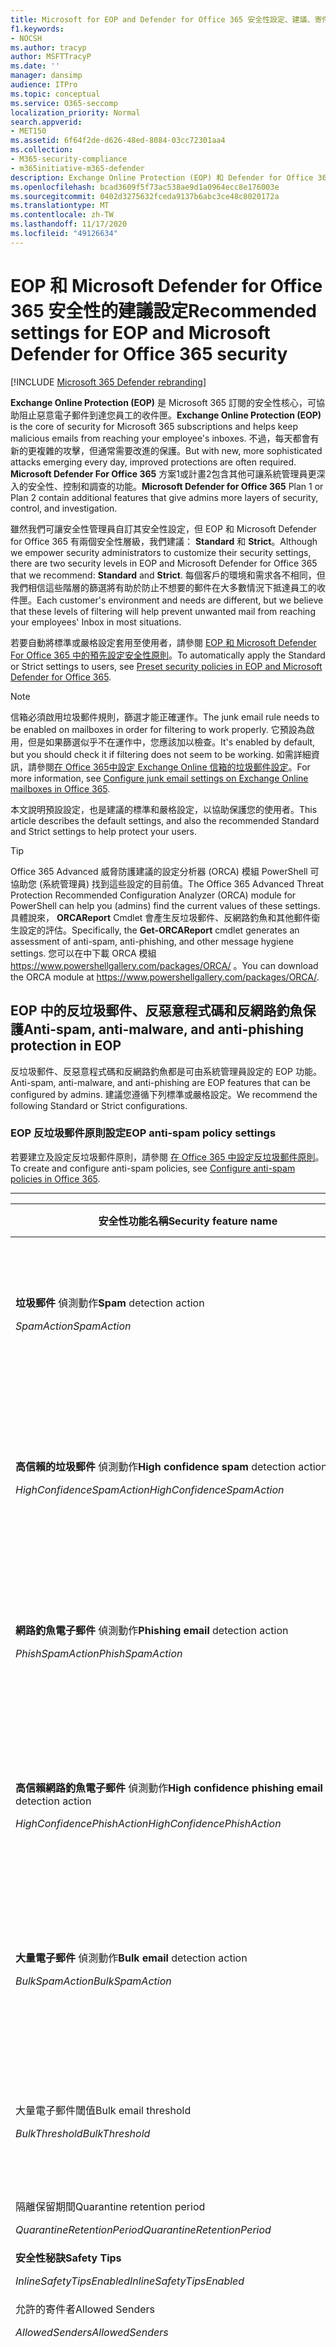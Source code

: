 ```yaml
---
title: Microsoft for EOP and Defender for Office 365 安全性設定、建議、寄件者原則架構、網域型郵件報告和符合性、DomainKeys 識別的郵件、步驟、運作方式、安全性基準、EOP 的基準，以及 Office 365 的 defender，設定了 office 365 的 Defender，設定 EOP，安全性365設定
f1.keywords:
- NOCSH
ms.author: tracyp
author: MSFTTracyP
ms.date: ''
manager: dansimp
audience: ITPro
ms.topic: conceptual
ms.service: O365-seccomp
localization_priority: Normal
search.appverid:
- MET150
ms.assetid: 6f64f2de-d626-48ed-8084-03cc72301aa4
ms.collection:
- M365-security-compliance
- m365initiative-m365-defender
description: Exchange Online Protection (EOP) 和 Defender for Office 365 安全性設定的最佳作法為何？ 目前的標準保護建議為何？ 如果您想要更嚴格，應使用哪些專案？ 此外，如果您同時使用適用于 Office 365 的 Defender，您也會取得哪些額外功能？
ms.openlocfilehash: bcad3609f5f73ac538ae9d1a0964ecc8e176003e
ms.sourcegitcommit: 0402d3275632fceda9137b6abc3ce48c8020172a
ms.translationtype: MT
ms.contentlocale: zh-TW
ms.lasthandoff: 11/17/2020
ms.locfileid: "49126634"
---
```

# <a name="recommended-settings-for-eop-and-microsoft-defender-for-office-365-security"></a><span data-ttu-id="6927a-106">EOP 和 Microsoft Defender for Office 365 安全性的建議設定</span><span class="sxs-lookup"><span data-stu-id="6927a-106">Recommended settings for EOP and Microsoft Defender for Office 365 security</span></span>

[!INCLUDE [Microsoft 365 Defender rebranding](../includes/microsoft-defender-for-office.md)]

<span data-ttu-id="6927a-107">**Exchange Online Protection (EOP)** 是 Microsoft 365 訂閱的安全性核心，可協助阻止惡意電子郵件到達您員工的收件匣。</span><span class="sxs-lookup"><span data-stu-id="6927a-107">**Exchange Online Protection (EOP)** is the core of security for Microsoft 365 subscriptions and helps keep malicious emails from reaching your employee's inboxes.</span></span> <span data-ttu-id="6927a-108">不過，每天都會有新的更複雜的攻擊，但通常需要改進的保護。</span><span class="sxs-lookup"><span data-stu-id="6927a-108">But with new, more sophisticated attacks emerging every day, improved protections are often required.</span></span> <span data-ttu-id="6927a-109">**Microsoft Defender For Office 365** 方案1或計畫2包含其他可讓系統管理員更深入的安全性、控制和調查的功能。</span><span class="sxs-lookup"><span data-stu-id="6927a-109">**Microsoft Defender for Office 365** Plan 1 or Plan 2 contain additional features that give admins more layers of security, control, and investigation.</span></span>

<span data-ttu-id="6927a-110">雖然我們可讓安全性管理員自訂其安全性設定，但 EOP 和 Microsoft Defender for Office 365 有兩個安全性層級，我們建議： **Standard** 和 **Strict**。</span><span class="sxs-lookup"><span data-stu-id="6927a-110">Although we empower security administrators to customize their security settings, there are two security levels in EOP and Microsoft Defender for Office 365 that we recommend: **Standard** and **Strict**.</span></span> <span data-ttu-id="6927a-111">每個客戶的環境和需求各不相同，但我們相信這些階層的篩選將有助於防止不想要的郵件在大多數情況下抵達員工的收件匣。</span><span class="sxs-lookup"><span data-stu-id="6927a-111">Each customer's environment and needs are different, but we believe that these levels of filtering will help prevent unwanted mail from reaching your employees' Inbox in most situations.</span></span>

<span data-ttu-id="6927a-112">若要自動將標準或嚴格設定套用至使用者，請參閱 [EOP 和 Microsoft Defender For Office 365 中的預先設定安全性原則](preset-security-policies.md)。</span><span class="sxs-lookup"><span data-stu-id="6927a-112">To automatically apply the Standard or Strict settings to users, see [Preset security policies in EOP and Microsoft Defender for Office 365](preset-security-policies.md).</span></span>

> [!NOTE]
> <span data-ttu-id="6927a-113">信箱必須啟用垃圾郵件規則，篩選才能正確運作。</span><span class="sxs-lookup"><span data-stu-id="6927a-113">The junk email rule needs to be enabled on mailboxes in order for filtering to work properly.</span></span> <span data-ttu-id="6927a-114">它預設為啟用，但是如果篩選似乎不在運作中，您應該加以檢查。</span><span class="sxs-lookup"><span data-stu-id="6927a-114">It's enabled by default, but you should check it if filtering does not seem to be working.</span></span> <span data-ttu-id="6927a-115">如需詳細資訊，請參閱[在 Office 365中設定 Exchange Online 信箱的垃圾郵件設定](configure-junk-email-settings-on-exo-mailboxes.md)。</span><span class="sxs-lookup"><span data-stu-id="6927a-115">For more information, see [Configure junk email settings on Exchange Online mailboxes in Office 365](configure-junk-email-settings-on-exo-mailboxes.md).</span></span>

<span data-ttu-id="6927a-116">本文說明預設設定，也是建議的標準和嚴格設定，以協助保護您的使用者。</span><span class="sxs-lookup"><span data-stu-id="6927a-116">This article describes the default settings, and also the recommended Standard and Strict settings to help protect your users.</span></span>

> [!TIP]
> <span data-ttu-id="6927a-117">Office 365 Advanced 威脅防護建議的設定分析器 (ORCA) 模組 PowerShell 可協助您 (系統管理員) 找到這些設定的目前值。</span><span class="sxs-lookup"><span data-stu-id="6927a-117">The Office 365 Advanced Threat Protection Recommended Configuration Analyzer (ORCA) module for PowerShell can help you (admins) find the current values of these settings.</span></span> <span data-ttu-id="6927a-118">具體說來， **ORCAReport** Cmdlet 會產生反垃圾郵件、反網路釣魚和其他郵件衛生設定的評估。</span><span class="sxs-lookup"><span data-stu-id="6927a-118">Specifically, the **Get-ORCAReport** cmdlet generates an assessment of anti-spam, anti-phishing, and other message hygiene settings.</span></span> <span data-ttu-id="6927a-119">您可以在中下載 ORCA 模組 <https://www.powershellgallery.com/packages/ORCA/> 。</span><span class="sxs-lookup"><span data-stu-id="6927a-119">You can download the ORCA module at <https://www.powershellgallery.com/packages/ORCA/>.</span></span>

## <a name="anti-spam-anti-malware-and-anti-phishing-protection-in-eop"></a><span data-ttu-id="6927a-120">EOP 中的反垃圾郵件、反惡意程式碼和反網路釣魚保護</span><span class="sxs-lookup"><span data-stu-id="6927a-120">Anti-spam, anti-malware, and anti-phishing protection in EOP</span></span>

<span data-ttu-id="6927a-121">反垃圾郵件、反惡意程式碼和反網路釣魚都是可由系統管理員設定的 EOP 功能。</span><span class="sxs-lookup"><span data-stu-id="6927a-121">Anti-spam, anti-malware, and anti-phishing are EOP features that can be configured by admins.</span></span> <span data-ttu-id="6927a-122">建議您遵循下列標準或嚴格設定。</span><span class="sxs-lookup"><span data-stu-id="6927a-122">We recommend the following Standard or Strict configurations.</span></span>

### <a name="eop-anti-spam-policy-settings"></a><span data-ttu-id="6927a-123">EOP 反垃圾郵件原則設定</span><span class="sxs-lookup"><span data-stu-id="6927a-123">EOP anti-spam policy settings</span></span>

<span data-ttu-id="6927a-124">若要建立及設定反垃圾郵件原則，請參閱 [在 Office 365 中設定反垃圾郵件原則](configure-your-spam-filter-policies.md)。</span><span class="sxs-lookup"><span data-stu-id="6927a-124">To create and configure anti-spam policies, see [Configure anti-spam policies in Office 365](configure-your-spam-filter-policies.md).</span></span>

****

|<span data-ttu-id="6927a-125">安全性功能名稱</span><span class="sxs-lookup"><span data-stu-id="6927a-125">Security feature name</span></span>|<span data-ttu-id="6927a-126">預設</span><span class="sxs-lookup"><span data-stu-id="6927a-126">Default</span></span>|<span data-ttu-id="6927a-127">標準版</span><span class="sxs-lookup"><span data-stu-id="6927a-127">Standard</span></span>|<span data-ttu-id="6927a-128">嚴格</span><span class="sxs-lookup"><span data-stu-id="6927a-128">Strict</span></span>|<span data-ttu-id="6927a-129">註解</span><span class="sxs-lookup"><span data-stu-id="6927a-129">Comment</span></span>|
|---|:---:|:---:|:---:|---|
|<span data-ttu-id="6927a-130">**垃圾郵件** 偵測動作</span><span class="sxs-lookup"><span data-stu-id="6927a-130">**Spam** detection action</span></span> <p> <span data-ttu-id="6927a-131">_SpamAction_</span><span class="sxs-lookup"><span data-stu-id="6927a-131">_SpamAction_</span></span>|<span data-ttu-id="6927a-132">**將郵件移至 [垃圾郵件] 資料夾**</span><span class="sxs-lookup"><span data-stu-id="6927a-132">**Move message to Junk Email folder**</span></span> <p> `MoveToJmf`|<span data-ttu-id="6927a-133">**將郵件移至 [垃圾郵件] 資料夾**</span><span class="sxs-lookup"><span data-stu-id="6927a-133">**Move message to Junk Email folder**</span></span> <p> `MoveToJmf`|<span data-ttu-id="6927a-134">**隔離郵件**   將郵件傳送到隔離信箱，而不是傳送給預定的收件者。</span><span class="sxs-lookup"><span data-stu-id="6927a-134">**Quarantine message**</span></span> <p> `Quarantine`||
|<span data-ttu-id="6927a-135">**高信賴的垃圾郵件** 偵測動作</span><span class="sxs-lookup"><span data-stu-id="6927a-135">**High confidence spam** detection action</span></span> <p> <span data-ttu-id="6927a-136">_HighConfidenceSpamAction_</span><span class="sxs-lookup"><span data-stu-id="6927a-136">_HighConfidenceSpamAction_</span></span>|<span data-ttu-id="6927a-137">**將郵件移至 [垃圾郵件] 資料夾**</span><span class="sxs-lookup"><span data-stu-id="6927a-137">**Move message to Junk Email folder**</span></span> <p> `MoveToJmf`|<span data-ttu-id="6927a-138">**隔離郵件**   將郵件傳送到隔離信箱，而不是傳送給預定的收件者。</span><span class="sxs-lookup"><span data-stu-id="6927a-138">**Quarantine message**</span></span> <p> `Quarantine`|<span data-ttu-id="6927a-139">**隔離郵件**   將郵件傳送到隔離信箱，而不是傳送給預定的收件者。</span><span class="sxs-lookup"><span data-stu-id="6927a-139">**Quarantine message**</span></span> <p> `Quarantine`||
|<span data-ttu-id="6927a-140">**網路釣魚電子郵件** 偵測動作</span><span class="sxs-lookup"><span data-stu-id="6927a-140">**Phishing email** detection action</span></span> <p> <span data-ttu-id="6927a-141">_PhishSpamAction_</span><span class="sxs-lookup"><span data-stu-id="6927a-141">_PhishSpamAction_</span></span>|<span data-ttu-id="6927a-142">**將郵件移至 [垃圾郵件] 資料夾**</span><span class="sxs-lookup"><span data-stu-id="6927a-142">**Move message to Junk Email folder**</span></span> <p> `MoveToJmf`|<span data-ttu-id="6927a-143">**隔離郵件**   將郵件傳送到隔離信箱，而不是傳送給預定的收件者。</span><span class="sxs-lookup"><span data-stu-id="6927a-143">**Quarantine message**</span></span> <p> `Quarantine`|<span data-ttu-id="6927a-144">**隔離郵件**   將郵件傳送到隔離信箱，而不是傳送給預定的收件者。</span><span class="sxs-lookup"><span data-stu-id="6927a-144">**Quarantine message**</span></span> <p> `Quarantine`||
|<span data-ttu-id="6927a-145">**高信賴網路釣魚電子郵件** 偵測動作</span><span class="sxs-lookup"><span data-stu-id="6927a-145">**High confidence phishing email** detection action</span></span> <p> <span data-ttu-id="6927a-146">_HighConfidencePhishAction_</span><span class="sxs-lookup"><span data-stu-id="6927a-146">_HighConfidencePhishAction_</span></span>|<span data-ttu-id="6927a-147">**隔離郵件**   將郵件傳送到隔離信箱，而不是傳送給預定的收件者。</span><span class="sxs-lookup"><span data-stu-id="6927a-147">**Quarantine message**</span></span> <p> `Quarantine`|<span data-ttu-id="6927a-148">**隔離郵件**   將郵件傳送到隔離信箱，而不是傳送給預定的收件者。</span><span class="sxs-lookup"><span data-stu-id="6927a-148">**Quarantine message**</span></span> <p> `Quarantine`|<span data-ttu-id="6927a-149">**隔離郵件**   將郵件傳送到隔離信箱，而不是傳送給預定的收件者。</span><span class="sxs-lookup"><span data-stu-id="6927a-149">**Quarantine message**</span></span> <p> `Quarantine`||
|<span data-ttu-id="6927a-150">**大量電子郵件** 偵測動作</span><span class="sxs-lookup"><span data-stu-id="6927a-150">**Bulk email** detection action</span></span> <p> <span data-ttu-id="6927a-151">_BulkSpamAction_</span><span class="sxs-lookup"><span data-stu-id="6927a-151">_BulkSpamAction_</span></span>|<span data-ttu-id="6927a-152">**將郵件移至 [垃圾郵件] 資料夾**</span><span class="sxs-lookup"><span data-stu-id="6927a-152">**Move message to Junk Email folder**</span></span> <p> `MoveToJmf`|<span data-ttu-id="6927a-153">**將郵件移至 [垃圾郵件] 資料夾**</span><span class="sxs-lookup"><span data-stu-id="6927a-153">**Move message to Junk Email folder**</span></span> <p> `MoveToJmf`|<span data-ttu-id="6927a-154">**隔離郵件**   將郵件傳送到隔離信箱，而不是傳送給預定的收件者。</span><span class="sxs-lookup"><span data-stu-id="6927a-154">**Quarantine message**</span></span> <p> `Quarantine`||
|<span data-ttu-id="6927a-155">大量電子郵件閾值</span><span class="sxs-lookup"><span data-stu-id="6927a-155">Bulk email threshold</span></span> <p> <span data-ttu-id="6927a-156">_BulkThreshold_</span><span class="sxs-lookup"><span data-stu-id="6927a-156">_BulkThreshold_</span></span>|<span data-ttu-id="6927a-157">7 </span><span class="sxs-lookup"><span data-stu-id="6927a-157">7</span></span>|<span data-ttu-id="6927a-158">6 </span><span class="sxs-lookup"><span data-stu-id="6927a-158">6</span></span>|<span data-ttu-id="6927a-159">4 </span><span class="sxs-lookup"><span data-stu-id="6927a-159">4</span></span>|<span data-ttu-id="6927a-160">如需詳細資訊，請參閱 [Office 365 中的大量投訴層級 (BCL) ](bulk-complaint-level-values.md)。</span><span class="sxs-lookup"><span data-stu-id="6927a-160">For details, see [Bulk complaint level (BCL) in Office 365](bulk-complaint-level-values.md).</span></span>|
|<span data-ttu-id="6927a-161">隔離保留期間</span><span class="sxs-lookup"><span data-stu-id="6927a-161">Quarantine retention period</span></span> <p> <span data-ttu-id="6927a-162">_QuarantineRetentionPeriod_</span><span class="sxs-lookup"><span data-stu-id="6927a-162">_QuarantineRetentionPeriod_</span></span>|<span data-ttu-id="6927a-163">15 天</span><span class="sxs-lookup"><span data-stu-id="6927a-163">15 days</span></span>|<span data-ttu-id="6927a-164">30 天</span><span class="sxs-lookup"><span data-stu-id="6927a-164">30 days</span></span>|<span data-ttu-id="6927a-165">30 天</span><span class="sxs-lookup"><span data-stu-id="6927a-165">30 days</span></span>||
|<span data-ttu-id="6927a-166">**安全性秘訣**</span><span class="sxs-lookup"><span data-stu-id="6927a-166">**Safety Tips**</span></span> <p> <span data-ttu-id="6927a-167">_InlineSafetyTipsEnabled_</span><span class="sxs-lookup"><span data-stu-id="6927a-167">_InlineSafetyTipsEnabled_</span></span>|<span data-ttu-id="6927a-168">開啟</span><span class="sxs-lookup"><span data-stu-id="6927a-168">On</span></span> <p> `$true`|<span data-ttu-id="6927a-169">開啟</span><span class="sxs-lookup"><span data-stu-id="6927a-169">On</span></span> <p> `$true`|<span data-ttu-id="6927a-170">開啟</span><span class="sxs-lookup"><span data-stu-id="6927a-170">On</span></span> <p> `$true`||
|<span data-ttu-id="6927a-171">允許的寄件者</span><span class="sxs-lookup"><span data-stu-id="6927a-171">Allowed Senders</span></span> <p> <span data-ttu-id="6927a-172">_AllowedSenders_</span><span class="sxs-lookup"><span data-stu-id="6927a-172">_AllowedSenders_</span></span>|<span data-ttu-id="6927a-173">無</span><span class="sxs-lookup"><span data-stu-id="6927a-173">None</span></span>|<span data-ttu-id="6927a-174">無</span><span class="sxs-lookup"><span data-stu-id="6927a-174">None</span></span>|<span data-ttu-id="6927a-175">無</span><span class="sxs-lookup"><span data-stu-id="6927a-175">None</span></span>||
|<span data-ttu-id="6927a-176">允許的寄件者網域</span><span class="sxs-lookup"><span data-stu-id="6927a-176">Allowed Sender Domains</span></span> <p> <span data-ttu-id="6927a-177">_AllowedSenderDomains_</span><span class="sxs-lookup"><span data-stu-id="6927a-177">_AllowedSenderDomains_</span></span>|<span data-ttu-id="6927a-178">無</span><span class="sxs-lookup"><span data-stu-id="6927a-178">None</span></span>|<span data-ttu-id="6927a-179">無</span><span class="sxs-lookup"><span data-stu-id="6927a-179">None</span></span>|<span data-ttu-id="6927a-180">無</span><span class="sxs-lookup"><span data-stu-id="6927a-180">None</span></span>|<span data-ttu-id="6927a-181">將網域新增至允許的寄件者清單是一種非常壞的主意。</span><span class="sxs-lookup"><span data-stu-id="6927a-181">Adding domains to the allowed senders list is a very bad idea.</span></span> <span data-ttu-id="6927a-182">攻擊者可以傳送您本來會加以篩選的電子郵件。</span><span class="sxs-lookup"><span data-stu-id="6927a-182">Attackers would be able to send you email that would otherwise be filtered out.</span></span> <p> <span data-ttu-id="6927a-183">在 [**反垃圾郵件設定**] 頁面的 [安全性 & 規範中心] 中，使用 [哄騙智慧](learn-about-spoof-intelligence.md)，以查看組織的電子郵件網域中的所有收件者電子郵件地址或外部網域中的欺騙寄件者電子郵件地址。</span><span class="sxs-lookup"><span data-stu-id="6927a-183">Use [spoof intelligence](learn-about-spoof-intelligence.md) in the Security & Compliance Center on the **Anti-spam settings** page to review all senders who are spoofing sender email addresses in your organization's email domains or spoofing sender email addresses in external domains.</span></span>|
|<span data-ttu-id="6927a-184">封鎖的寄件者</span><span class="sxs-lookup"><span data-stu-id="6927a-184">Blocked Senders</span></span> <p> <span data-ttu-id="6927a-185">_BlockedSenders_</span><span class="sxs-lookup"><span data-stu-id="6927a-185">_BlockedSenders_</span></span>|<span data-ttu-id="6927a-186">無</span><span class="sxs-lookup"><span data-stu-id="6927a-186">None</span></span>|<span data-ttu-id="6927a-187">無</span><span class="sxs-lookup"><span data-stu-id="6927a-187">None</span></span>|<span data-ttu-id="6927a-188">無</span><span class="sxs-lookup"><span data-stu-id="6927a-188">None</span></span>||
|<span data-ttu-id="6927a-189">封鎖的寄件者網域</span><span class="sxs-lookup"><span data-stu-id="6927a-189">Blocked Sender Domains</span></span> <p> <span data-ttu-id="6927a-190">_BlockedSenderDomains_</span><span class="sxs-lookup"><span data-stu-id="6927a-190">_BlockedSenderDomains_</span></span>|<span data-ttu-id="6927a-191">無</span><span class="sxs-lookup"><span data-stu-id="6927a-191">None</span></span>|<span data-ttu-id="6927a-192">無</span><span class="sxs-lookup"><span data-stu-id="6927a-192">None</span></span>|<span data-ttu-id="6927a-193">無</span><span class="sxs-lookup"><span data-stu-id="6927a-193">None</span></span>||
|<span data-ttu-id="6927a-194">**啟用使用者垃圾郵件通知**</span><span class="sxs-lookup"><span data-stu-id="6927a-194">**Enable end-user spam notifications**</span></span> <p> <span data-ttu-id="6927a-195">_EnableEndUserSpamNotifications_</span><span class="sxs-lookup"><span data-stu-id="6927a-195">_EnableEndUserSpamNotifications_</span></span>|<span data-ttu-id="6927a-196">已停用</span><span class="sxs-lookup"><span data-stu-id="6927a-196">Disabled</span></span> <p> `$false`|<span data-ttu-id="6927a-197">已啟用</span><span class="sxs-lookup"><span data-stu-id="6927a-197">Enabled</span></span> <p> `$true`|<span data-ttu-id="6927a-198">已啟用</span><span class="sxs-lookup"><span data-stu-id="6927a-198">Enabled</span></span> <p> `$true`||
|<span data-ttu-id="6927a-199">**每 (天傳送一次使用者垃圾郵件通知)**</span><span class="sxs-lookup"><span data-stu-id="6927a-199">**Send end-user spam notifications every (days)**</span></span> <p> <span data-ttu-id="6927a-200">_EndUserSpamNotificationFrequency_</span><span class="sxs-lookup"><span data-stu-id="6927a-200">_EndUserSpamNotificationFrequency_</span></span>|<span data-ttu-id="6927a-201">3天</span><span class="sxs-lookup"><span data-stu-id="6927a-201">3 days</span></span>|<span data-ttu-id="6927a-202">3天</span><span class="sxs-lookup"><span data-stu-id="6927a-202">3 days</span></span>|<span data-ttu-id="6927a-203">3天</span><span class="sxs-lookup"><span data-stu-id="6927a-203">3 days</span></span>||
|<span data-ttu-id="6927a-204">**垃圾郵件 ZAP**</span><span class="sxs-lookup"><span data-stu-id="6927a-204">**Spam ZAP**</span></span> <p> <span data-ttu-id="6927a-205">_SpamZapEnabled_</span><span class="sxs-lookup"><span data-stu-id="6927a-205">_SpamZapEnabled_</span></span>|<span data-ttu-id="6927a-206">已啟用</span><span class="sxs-lookup"><span data-stu-id="6927a-206">Enabled</span></span> <p> `$true`|<span data-ttu-id="6927a-207">已啟用</span><span class="sxs-lookup"><span data-stu-id="6927a-207">Enabled</span></span> <p> `$true`|<span data-ttu-id="6927a-208">已啟用</span><span class="sxs-lookup"><span data-stu-id="6927a-208">Enabled</span></span> <p> `$true`||
|<span data-ttu-id="6927a-209">**網路釣魚 ZAP**</span><span class="sxs-lookup"><span data-stu-id="6927a-209">**Phish ZAP**</span></span> <p> <span data-ttu-id="6927a-210">_PhishZapEnabled_</span><span class="sxs-lookup"><span data-stu-id="6927a-210">_PhishZapEnabled_</span></span>|<span data-ttu-id="6927a-211">已啟用</span><span class="sxs-lookup"><span data-stu-id="6927a-211">Enabled</span></span> <p> `$true`|<span data-ttu-id="6927a-212">已啟用</span><span class="sxs-lookup"><span data-stu-id="6927a-212">Enabled</span></span> <p> `$true`|<span data-ttu-id="6927a-213">已啟用</span><span class="sxs-lookup"><span data-stu-id="6927a-213">Enabled</span></span> <p> `$true`||
|<span data-ttu-id="6927a-214">_MarkAsSpamBulkMail_</span><span class="sxs-lookup"><span data-stu-id="6927a-214">_MarkAsSpamBulkMail_</span></span>|<span data-ttu-id="6927a-215">開啟</span><span class="sxs-lookup"><span data-stu-id="6927a-215">On</span></span>|<span data-ttu-id="6927a-216">開啟</span><span class="sxs-lookup"><span data-stu-id="6927a-216">On</span></span>|<span data-ttu-id="6927a-217">開啟</span><span class="sxs-lookup"><span data-stu-id="6927a-217">On</span></span>|<span data-ttu-id="6927a-218">此設定僅適用于 PowerShell。</span><span class="sxs-lookup"><span data-stu-id="6927a-218">This setting is only available in PowerShell.</span></span>|
|

<span data-ttu-id="6927a-219">有些其他的高級垃圾郵件篩選 (反垃圾郵件原則中的 ASF) 設定，但不是已被取代。</span><span class="sxs-lookup"><span data-stu-id="6927a-219">There are several other Advanced Spam Filter (ASF) settings in anti-spam policies that are in the process of being deprecated.</span></span> <span data-ttu-id="6927a-220">有關這些功能之折舊時程表的詳細資訊，將在本文之外進行傳遞。</span><span class="sxs-lookup"><span data-stu-id="6927a-220">More information on the timelines for the depreciation of these features will be communicated outside of this article.</span></span>

<span data-ttu-id="6927a-221">建議您為 **標準** 和 **嚴格** 的層次 **，關閉這些** ASF 設定。</span><span class="sxs-lookup"><span data-stu-id="6927a-221">We recommend that you turn these ASF settings **Off** for both **Standard** and **Strict** levels.</span></span> <span data-ttu-id="6927a-222">如需 ASF 設定的詳細資訊，請參閱 [Office 365 中的高級垃圾郵件篩選 (ASF) 設定](advanced-spam-filtering-asf-options.md)。</span><span class="sxs-lookup"><span data-stu-id="6927a-222">For more information about ASF settings, see [Advanced Spam Filter (ASF) settings in Office 365](advanced-spam-filtering-asf-options.md).</span></span>

****

|<span data-ttu-id="6927a-223">安全性功能名稱</span><span class="sxs-lookup"><span data-stu-id="6927a-223">Security feature name</span></span>|<span data-ttu-id="6927a-224">註解</span><span class="sxs-lookup"><span data-stu-id="6927a-224">Comment</span></span>|
|---|---|
|<span data-ttu-id="6927a-225"> (_IncreaseScoreWithImageLinks_) **的遠端網站影像連結**</span><span class="sxs-lookup"><span data-stu-id="6927a-225">**Image links to remote sites** (_IncreaseScoreWithImageLinks_)</span></span>||
|<span data-ttu-id="6927a-226">URL (_IncreaseScoreWithNumericIps_ **中的數位 IP 位址**) </span><span class="sxs-lookup"><span data-stu-id="6927a-226">**Numeric IP address in URL** (_IncreaseScoreWithNumericIps_)</span></span>||
|<span data-ttu-id="6927a-227">**UL 重新導向至其他埠** (_IncreaseScoreWithRedirectToOtherPort_) </span><span class="sxs-lookup"><span data-stu-id="6927a-227">**UL redirect to other port** (_IncreaseScoreWithRedirectToOtherPort_)</span></span>||
|<span data-ttu-id="6927a-228">**.Biz 或. info 網站的 URL** (_IncreaseScoreWithBizOrInfoUrls_) </span><span class="sxs-lookup"><span data-stu-id="6927a-228">**URL to .biz or .info websites** (_IncreaseScoreWithBizOrInfoUrls_)</span></span>||
|<span data-ttu-id="6927a-229">**空郵件** (_MarkAsSpamEmptyMessages_) </span><span class="sxs-lookup"><span data-stu-id="6927a-229">**Empty messages** (_MarkAsSpamEmptyMessages_)</span></span>||
|<span data-ttu-id="6927a-230">**在 HTML (MarkAsSpamJavaScriptInHtml 中 JavaScript 或 VBScript**) _MarkAsSpamJavaScriptInHtml_</span><span class="sxs-lookup"><span data-stu-id="6927a-230">**JavaScript or VBScript in HTML** (_MarkAsSpamJavaScriptInHtml_)</span></span>||
|<span data-ttu-id="6927a-231">HTML (_MarkAsSpamFramesInHtml_ **中的框架或 IFrame 標記**) </span><span class="sxs-lookup"><span data-stu-id="6927a-231">**Frame or IFrame tags in HTML** (_MarkAsSpamFramesInHtml_)</span></span>||
|<span data-ttu-id="6927a-232">HTML (_MarkAsSpamObjectTagsInHtml_ **中的物件標記**) </span><span class="sxs-lookup"><span data-stu-id="6927a-232">**Object tags in HTML** (_MarkAsSpamObjectTagsInHtml_)</span></span>||
|<span data-ttu-id="6927a-233">**在 HTML (MarkAsSpamEmbedTagsInHtml 中嵌入標記**) _MarkAsSpamEmbedTagsInHtml_</span><span class="sxs-lookup"><span data-stu-id="6927a-233">**Embed tags in HTML** (_MarkAsSpamEmbedTagsInHtml_)</span></span>||
|<span data-ttu-id="6927a-234">HTML (_MarkAsSpamFormTagsInHtml_ **中的表單標記**) </span><span class="sxs-lookup"><span data-stu-id="6927a-234">**Form tags in HTML** (_MarkAsSpamFormTagsInHtml_)</span></span>||
|<span data-ttu-id="6927a-235">HTML (_MarkAsSpamWebBugsInHtml_ **中的 Web 臭蟲**) </span><span class="sxs-lookup"><span data-stu-id="6927a-235">**Web bugs in HTML** (_MarkAsSpamWebBugsInHtml_)</span></span>||
|<span data-ttu-id="6927a-236">套用 **機密的單字清單** (_MarkAsSpamSensitiveWordList_) </span><span class="sxs-lookup"><span data-stu-id="6927a-236">**Apply sensitive word list** (_MarkAsSpamSensitiveWordList_)</span></span>||
|<span data-ttu-id="6927a-237">**SPF 記錄： hard fail** (_MarkAsSpamSpfRecordHardFail_) </span><span class="sxs-lookup"><span data-stu-id="6927a-237">**SPF record: hard fail** (_MarkAsSpamSpfRecordHardFail_)</span></span>||
|<span data-ttu-id="6927a-238">**條件式寄件者識別碼篩選： hard fail** (_MarkAsSpamFromAddressAuthFail_) </span><span class="sxs-lookup"><span data-stu-id="6927a-238">**Conditional Sender ID filtering: hard fail** (_MarkAsSpamFromAddressAuthFail_)</span></span>||
|<span data-ttu-id="6927a-239">**NDR 退信攻擊** (_MarkAsSpamNdrBackscatter_) </span><span class="sxs-lookup"><span data-stu-id="6927a-239">**NDR backscatter** (_MarkAsSpamNdrBackscatter_)</span></span>||
|

#### <a name="eop-outbound-spam-policy-settings"></a><span data-ttu-id="6927a-240">EOP 輸出垃圾郵件原則設定</span><span class="sxs-lookup"><span data-stu-id="6927a-240">EOP outbound spam policy settings</span></span>

<span data-ttu-id="6927a-241">若要建立及設定輸出垃圾郵件原則，請參閱 [在 Office 365 中設定輸出垃圾郵件篩選](configure-the-outbound-spam-policy.md)。</span><span class="sxs-lookup"><span data-stu-id="6927a-241">To create and configure outbound spam policies, see [Configure outbound spam filtering in Office 365](configure-the-outbound-spam-policy.md).</span></span>

<span data-ttu-id="6927a-242">如需服務中預設傳送限制的詳細資訊，請參閱傳送 [限制](https://docs.microsoft.com/office365/servicedescriptions/exchange-online-service-description/exchange-online-limits#sending-limits-1)。</span><span class="sxs-lookup"><span data-stu-id="6927a-242">For more information about the default sending limits in the service, see [Sending limits](https://docs.microsoft.com/office365/servicedescriptions/exchange-online-service-description/exchange-online-limits#sending-limits-1).</span></span>

****

|<span data-ttu-id="6927a-243">安全性功能名稱</span><span class="sxs-lookup"><span data-stu-id="6927a-243">Security feature name</span></span>|<span data-ttu-id="6927a-244">預設</span><span class="sxs-lookup"><span data-stu-id="6927a-244">Default</span></span>|<span data-ttu-id="6927a-245">標準版</span><span class="sxs-lookup"><span data-stu-id="6927a-245">Standard</span></span>|<span data-ttu-id="6927a-246">嚴格</span><span class="sxs-lookup"><span data-stu-id="6927a-246">Strict</span></span>|<span data-ttu-id="6927a-247">註解</span><span class="sxs-lookup"><span data-stu-id="6927a-247">Comment</span></span>|
|---|:---:|:---:|:---:|---|
|<span data-ttu-id="6927a-248">**每位使用者的收件者數目上限：外部每小時限制**</span><span class="sxs-lookup"><span data-stu-id="6927a-248">**Maximum number of recipients per user: External hourly limit**</span></span> <p> <span data-ttu-id="6927a-249">_RecipientLimitExternalPerHour_</span><span class="sxs-lookup"><span data-stu-id="6927a-249">_RecipientLimitExternalPerHour_</span></span>|<span data-ttu-id="6927a-250">0</span><span class="sxs-lookup"><span data-stu-id="6927a-250">0</span></span>|<span data-ttu-id="6927a-251">500</span><span class="sxs-lookup"><span data-stu-id="6927a-251">500</span></span>|<span data-ttu-id="6927a-252">400</span><span class="sxs-lookup"><span data-stu-id="6927a-252">400</span></span>|<span data-ttu-id="6927a-253">預設值0表示使用服務預設值。</span><span class="sxs-lookup"><span data-stu-id="6927a-253">The default value 0 means use the service defaults.</span></span>|
|<span data-ttu-id="6927a-254">**每位使用者的收件者數目上限：每小時內部的限制**</span><span class="sxs-lookup"><span data-stu-id="6927a-254">**Maximum number of recipients per user: Internal hourly limit**</span></span> <p> <span data-ttu-id="6927a-255">_RecipientLimitInternalPerHour_</span><span class="sxs-lookup"><span data-stu-id="6927a-255">_RecipientLimitInternalPerHour_</span></span>|<span data-ttu-id="6927a-256">0</span><span class="sxs-lookup"><span data-stu-id="6927a-256">0</span></span>|<span data-ttu-id="6927a-257">1000</span><span class="sxs-lookup"><span data-stu-id="6927a-257">1000</span></span>|<span data-ttu-id="6927a-258">800</span><span class="sxs-lookup"><span data-stu-id="6927a-258">800</span></span>|<span data-ttu-id="6927a-259">預設值0表示使用服務預設值。</span><span class="sxs-lookup"><span data-stu-id="6927a-259">The default value 0 means use the service defaults.</span></span>|
|<span data-ttu-id="6927a-260">**每位使用者的收件者數目上限：每日限制**</span><span class="sxs-lookup"><span data-stu-id="6927a-260">**Maximum number of recipients per user: Daily limit**</span></span> <p> <span data-ttu-id="6927a-261">_RecipientLimitPerDay_</span><span class="sxs-lookup"><span data-stu-id="6927a-261">_RecipientLimitPerDay_</span></span>|<span data-ttu-id="6927a-262">0</span><span class="sxs-lookup"><span data-stu-id="6927a-262">0</span></span>|<span data-ttu-id="6927a-263">1000</span><span class="sxs-lookup"><span data-stu-id="6927a-263">1000</span></span>|<span data-ttu-id="6927a-264">800</span><span class="sxs-lookup"><span data-stu-id="6927a-264">800</span></span>|<span data-ttu-id="6927a-265">預設值0表示使用服務預設值。</span><span class="sxs-lookup"><span data-stu-id="6927a-265">The default value 0 means use the service defaults.</span></span>|
|<span data-ttu-id="6927a-266">**使用者超過限制時的動作**</span><span class="sxs-lookup"><span data-stu-id="6927a-266">**Action when a user exceeds the limits**</span></span> <p> <span data-ttu-id="6927a-267">_ActionWhenThresholdReached_</span><span class="sxs-lookup"><span data-stu-id="6927a-267">_ActionWhenThresholdReached_</span></span>|<span data-ttu-id="6927a-268">**限制使用者傳送郵件，直到下列日期為止**</span><span class="sxs-lookup"><span data-stu-id="6927a-268">**Restrict the user from sending mail till the following day**</span></span> <p> `BlockUserForToday`|<span data-ttu-id="6927a-269">**限制使用者傳送郵件**</span><span class="sxs-lookup"><span data-stu-id="6927a-269">**Restrict the user from sending mail**</span></span> <p> `BlockUser`|<span data-ttu-id="6927a-270">**限制使用者傳送郵件**</span><span class="sxs-lookup"><span data-stu-id="6927a-270">**Restrict the user from sending mail**</span></span> <p> `BlockUser`||
|

### <a name="eop-anti-malware-policy-settings"></a><span data-ttu-id="6927a-271">EOP 反惡意程式碼原則設定</span><span class="sxs-lookup"><span data-stu-id="6927a-271">EOP anti-malware policy settings</span></span>

<span data-ttu-id="6927a-272">若要建立及設定反惡意程式碼原則，請參閱 [在 Office 365 中設定反惡意程式碼原則](configure-anti-malware-policies.md)。</span><span class="sxs-lookup"><span data-stu-id="6927a-272">To create and configure anti-malware policies, see [Configure anti-malware policies in Office 365](configure-anti-malware-policies.md).</span></span>

****

|<span data-ttu-id="6927a-273">安全性功能名稱</span><span class="sxs-lookup"><span data-stu-id="6927a-273">Security feature name</span></span>|<span data-ttu-id="6927a-274">預設</span><span class="sxs-lookup"><span data-stu-id="6927a-274">Default</span></span>|<span data-ttu-id="6927a-275">標準版</span><span class="sxs-lookup"><span data-stu-id="6927a-275">Standard</span></span>|<span data-ttu-id="6927a-276">嚴格</span><span class="sxs-lookup"><span data-stu-id="6927a-276">Strict</span></span>|<span data-ttu-id="6927a-277">註解</span><span class="sxs-lookup"><span data-stu-id="6927a-277">Comment</span></span>|
|---|:---:|:---:|:---:|---|
|<span data-ttu-id="6927a-278">**您是否要在郵件被隔離時通知收件者？**</span><span class="sxs-lookup"><span data-stu-id="6927a-278">**Do you want to notify recipients if their messages are quarantined?**</span></span> <p> <span data-ttu-id="6927a-279">_動作_</span><span class="sxs-lookup"><span data-stu-id="6927a-279">_Action_</span></span>|<span data-ttu-id="6927a-280">否</span><span class="sxs-lookup"><span data-stu-id="6927a-280">No</span></span> <p> <span data-ttu-id="6927a-281">_DeleteMessage_</span><span class="sxs-lookup"><span data-stu-id="6927a-281">_DeleteMessage_</span></span>|<span data-ttu-id="6927a-282">否</span><span class="sxs-lookup"><span data-stu-id="6927a-282">No</span></span> <p> <span data-ttu-id="6927a-283">_DeleteMessage_</span><span class="sxs-lookup"><span data-stu-id="6927a-283">_DeleteMessage_</span></span>|<span data-ttu-id="6927a-284">否</span><span class="sxs-lookup"><span data-stu-id="6927a-284">No</span></span> <p> <span data-ttu-id="6927a-285">_DeleteMessage_</span><span class="sxs-lookup"><span data-stu-id="6927a-285">_DeleteMessage_</span></span>|<span data-ttu-id="6927a-286">如果電子郵件附件中偵測到惡意程式碼，則會隔離郵件，而且只能由系統管理員加以發行。</span><span class="sxs-lookup"><span data-stu-id="6927a-286">If malware is detected in an email attachment, the message is quarantined and can be released only by an admin.</span></span>|
|<span data-ttu-id="6927a-287">**常見附件類型篩選**</span><span class="sxs-lookup"><span data-stu-id="6927a-287">**Common Attachment Types Filter**</span></span> <p> <span data-ttu-id="6927a-288">_EnableFileFilter_</span><span class="sxs-lookup"><span data-stu-id="6927a-288">_EnableFileFilter_</span></span>|<span data-ttu-id="6927a-289">關閉</span><span class="sxs-lookup"><span data-stu-id="6927a-289">Off</span></span> <p> `$false`|<span data-ttu-id="6927a-290">開啟</span><span class="sxs-lookup"><span data-stu-id="6927a-290">On</span></span> <p> `$true`|<span data-ttu-id="6927a-291">開啟</span><span class="sxs-lookup"><span data-stu-id="6927a-291">On</span></span> <p> `$true`|<span data-ttu-id="6927a-292">此設定會隔離包含以檔案類型為基礎的可執行附件的郵件，不論附件內容為何。</span><span class="sxs-lookup"><span data-stu-id="6927a-292">This setting quarantines messages that contain executable attachments based on file type, regardless of the attachment content.</span></span>|
|<span data-ttu-id="6927a-293">**惡意程式碼零小時自動清除**</span><span class="sxs-lookup"><span data-stu-id="6927a-293">**Malware Zero-hour Auto Purge**</span></span> <p> <span data-ttu-id="6927a-294">_ZapEnabled_</span><span class="sxs-lookup"><span data-stu-id="6927a-294">_ZapEnabled_</span></span>|<span data-ttu-id="6927a-295">開啟</span><span class="sxs-lookup"><span data-stu-id="6927a-295">On</span></span> <p> `$true`|<span data-ttu-id="6927a-296">開啟</span><span class="sxs-lookup"><span data-stu-id="6927a-296">On</span></span> <p> `$true`|<span data-ttu-id="6927a-297">開啟</span><span class="sxs-lookup"><span data-stu-id="6927a-297">On</span></span> <p> `$true`||
|<span data-ttu-id="6927a-298">通知未傳遞郵件的 **內部寄件者**</span><span class="sxs-lookup"><span data-stu-id="6927a-298">**Notify internal senders** of the undelivered message</span></span> <p> <span data-ttu-id="6927a-299">_EnableInternalSenderNotifications_</span><span class="sxs-lookup"><span data-stu-id="6927a-299">_EnableInternalSenderNotifications_</span></span>|<span data-ttu-id="6927a-300">停用</span><span class="sxs-lookup"><span data-stu-id="6927a-300">Disabled</span></span> <p> `$false`|<span data-ttu-id="6927a-301">停用</span><span class="sxs-lookup"><span data-stu-id="6927a-301">Disabled</span></span> <p> `$false`|<span data-ttu-id="6927a-302">停用</span><span class="sxs-lookup"><span data-stu-id="6927a-302">Disabled</span></span> <p> `$false`||
|<span data-ttu-id="6927a-303">通知未傳遞郵件的 **外部寄件者**</span><span class="sxs-lookup"><span data-stu-id="6927a-303">**Notify external senders** of the undelivered message</span></span> <p> <span data-ttu-id="6927a-304">_EnableExternalSenderNotifications_</span><span class="sxs-lookup"><span data-stu-id="6927a-304">_EnableExternalSenderNotifications_</span></span>|<span data-ttu-id="6927a-305">停用</span><span class="sxs-lookup"><span data-stu-id="6927a-305">Disabled</span></span> <p> `$false`|<span data-ttu-id="6927a-306">停用</span><span class="sxs-lookup"><span data-stu-id="6927a-306">Disabled</span></span> <p> `$false`|<span data-ttu-id="6927a-307">停用</span><span class="sxs-lookup"><span data-stu-id="6927a-307">Disabled</span></span> <p> `$false`||
|

### <a name="eop-default-anti-phishing-policy-settings"></a><span data-ttu-id="6927a-308">EOP 預設的反網路釣魚原則設定</span><span class="sxs-lookup"><span data-stu-id="6927a-308">EOP default anti-phishing policy settings</span></span>

<span data-ttu-id="6927a-309">如需這些設定的詳細資訊，請參閱 [欺騙設定](set-up-anti-phishing-policies.md#spoof-settings)。</span><span class="sxs-lookup"><span data-stu-id="6927a-309">For more information about these settings, see [Spoof settings](set-up-anti-phishing-policies.md#spoof-settings).</span></span> <span data-ttu-id="6927a-310">若要設定這些設定，請參閱 [在 EOP 中設定反網路釣魚原則](configure-anti-phishing-policies-eop.md)。</span><span class="sxs-lookup"><span data-stu-id="6927a-310">To configure these settings, see [Configure anti-phishing policies in EOP](configure-anti-phishing-policies-eop.md).</span></span>

****

|<span data-ttu-id="6927a-311">安全性功能名稱</span><span class="sxs-lookup"><span data-stu-id="6927a-311">Security feature name</span></span>|<span data-ttu-id="6927a-312">預設</span><span class="sxs-lookup"><span data-stu-id="6927a-312">Default</span></span>|<span data-ttu-id="6927a-313">標準版</span><span class="sxs-lookup"><span data-stu-id="6927a-313">Standard</span></span>|<span data-ttu-id="6927a-314">嚴格</span><span class="sxs-lookup"><span data-stu-id="6927a-314">Strict</span></span>|<span data-ttu-id="6927a-315">註解</span><span class="sxs-lookup"><span data-stu-id="6927a-315">Comment</span></span>|
|---|:---:|:---:|:---:|---|
|<span data-ttu-id="6927a-316">**啟用反欺騙保護**</span><span class="sxs-lookup"><span data-stu-id="6927a-316">**Enable anti-spoofing protection**</span></span> <p> <span data-ttu-id="6927a-317">_EnableAntispoofEnforcement_</span><span class="sxs-lookup"><span data-stu-id="6927a-317">_EnableAntispoofEnforcement_</span></span>|<span data-ttu-id="6927a-318">開啟</span><span class="sxs-lookup"><span data-stu-id="6927a-318">On</span></span> <p> `$true`|<span data-ttu-id="6927a-319">開啟</span><span class="sxs-lookup"><span data-stu-id="6927a-319">On</span></span> <p> `$true`|<span data-ttu-id="6927a-320">開啟</span><span class="sxs-lookup"><span data-stu-id="6927a-320">On</span></span> <p> `$true`||
|<span data-ttu-id="6927a-321">**啟用未經驗證的寄件者**</span><span class="sxs-lookup"><span data-stu-id="6927a-321">**Enable Unauthenticated Sender**</span></span> <p> <span data-ttu-id="6927a-322">_EnableUnauthenticatedSender_</span><span class="sxs-lookup"><span data-stu-id="6927a-322">_EnableUnauthenticatedSender_</span></span>|<span data-ttu-id="6927a-323">開啟</span><span class="sxs-lookup"><span data-stu-id="6927a-323">On</span></span> <p> `$true`|<span data-ttu-id="6927a-324">開啟</span><span class="sxs-lookup"><span data-stu-id="6927a-324">On</span></span> <p> `$true`|<span data-ttu-id="6927a-325">開啟</span><span class="sxs-lookup"><span data-stu-id="6927a-325">On</span></span> <p> `$true`|<span data-ttu-id="6927a-326">會在 Outlook 中為未識別的欺騙寄件者將問號 (？ ) 加入寄件者的相片。</span><span class="sxs-lookup"><span data-stu-id="6927a-326">Adds a question mark (?) to the sender's photo in Outlook for unidentified spoofed senders.</span></span> <span data-ttu-id="6927a-327">如需詳細資訊，請參閱 [反網路釣魚原則中的欺騙設定](set-up-anti-phishing-policies.md)。</span><span class="sxs-lookup"><span data-stu-id="6927a-327">For more information, see [Spoof settings in anti-phishing policies](set-up-anti-phishing-policies.md).</span></span>|
|<span data-ttu-id="6927a-328">**如果電子郵件是由不允許哄騙您網域的人所傳送**</span><span class="sxs-lookup"><span data-stu-id="6927a-328">**If email is sent by someone who's not allowed to spoof your domain**</span></span> <p> <span data-ttu-id="6927a-329">_AuthenticationFailAction_</span><span class="sxs-lookup"><span data-stu-id="6927a-329">_AuthenticationFailAction_</span></span>|<span data-ttu-id="6927a-330">**將郵件移至收件者的 [垃圾郵件] 資料夾**</span><span class="sxs-lookup"><span data-stu-id="6927a-330">**Move message to the recipients' Junk Email folders**</span></span> <p> `MoveToJmf`|<span data-ttu-id="6927a-331">**將郵件移至收件者的 [垃圾郵件] 資料夾**</span><span class="sxs-lookup"><span data-stu-id="6927a-331">**Move message to the recipients' Junk Email folders**</span></span> <p> `MoveToJmf`|<span data-ttu-id="6927a-332">**隔離郵件**</span><span class="sxs-lookup"><span data-stu-id="6927a-332">**Quarantine the message**</span></span> <p> `Quarantine`|<span data-ttu-id="6927a-333">此設定適用于 [欺騙性智慧](learn-about-spoof-intelligence.md)中封鎖的寄件者。</span><span class="sxs-lookup"><span data-stu-id="6927a-333">This setting applies to blocked senders in [spoof intelligence](learn-about-spoof-intelligence.md).</span></span>|
|

## <a name="microsoft-defender-for-office-365-security"></a><span data-ttu-id="6927a-334">Microsoft Defender for Office 365 安全性</span><span class="sxs-lookup"><span data-stu-id="6927a-334">Microsoft Defender for Office 365 security</span></span>

<span data-ttu-id="6927a-335">Microsoft Defender for Office 365 訂閱附帶其他安全性權益。</span><span class="sxs-lookup"><span data-stu-id="6927a-335">Additional security benefits come with an Microsoft Defender for Office 365 subscription.</span></span> <span data-ttu-id="6927a-336">如需最新的新聞和資訊，您可以 [在 Office 365 的 Defender 中看到新功能](whats-new-in-office-365-atp.md)。</span><span class="sxs-lookup"><span data-stu-id="6927a-336">For the latest news and information, you can see [What's new in Defender for Office 365](whats-new-in-office-365-atp.md).</span></span>

> [!IMPORTANT]
>
> - <span data-ttu-id="6927a-337">Microsoft Defender for Office 365 中的預設反網路釣魚原則為所有收件者提供 [欺騙保護](set-up-anti-phishing-policies.md#spoof-settings) 和信箱智慧。</span><span class="sxs-lookup"><span data-stu-id="6927a-337">The default anti-phishing policy in Microsoft Defender for Office 365 provides [spoof protection](set-up-anti-phishing-policies.md#spoof-settings) and mailbox intelligence for all recipients.</span></span> <span data-ttu-id="6927a-338">不過，預設原則中並未設定或啟用其他可用的模擬 [保護](#impersonation-settings-in-anti-phishing-policies-in-microsoft-defender-for-office-365) 功能和 [高級設定](#advanced-settings-in-anti-phishing-policies-in-microsoft-defender-for-office-365) 。</span><span class="sxs-lookup"><span data-stu-id="6927a-338">However, the other available [impersonation protection](#impersonation-settings-in-anti-phishing-policies-in-microsoft-defender-for-office-365) features and [advanced settings](#advanced-settings-in-anti-phishing-policies-in-microsoft-defender-for-office-365) are not configured or enabled in the default policy.</span></span> <span data-ttu-id="6927a-339">若要啟用所有保護功能，請修改預設的反網路釣魚原則，或建立其他的反網路釣魚原則。</span><span class="sxs-lookup"><span data-stu-id="6927a-339">To enable all protection features, modify the default anti-phishing policy or create additional anti-phishing policies.</span></span>
>
> - <span data-ttu-id="6927a-340">沒有預設的安全連結原則或安全附件原則，可自動保護組織中的所有收件者。</span><span class="sxs-lookup"><span data-stu-id="6927a-340">There are no default Safe Links policies or Safe Attachments policies that automatically protect all recipients in the organization.</span></span> <span data-ttu-id="6927a-341">若要取得保護，您必須建立至少一個安全連結原則及安全附件原則。</span><span class="sxs-lookup"><span data-stu-id="6927a-341">To get the protections, you need to create at least one Safe Links Policy and Safe Attachments policy.</span></span>
>
> - <span data-ttu-id="6927a-342">[SharePoint、OneDrive 和 Microsoft 團隊](atp-for-spo-odb-and-teams.md) 防護和 [安全檔](safe-docs.md) 保護的 ATP，不會對安全連結原則產生任何依賴性。</span><span class="sxs-lookup"><span data-stu-id="6927a-342">[ATP for SharePoint, OneDrive, and Microsoft Teams](atp-for-spo-odb-and-teams.md) protection and [Safe Documents](safe-docs.md) protection have no dependencies on Safe Links policies.</span></span>

<span data-ttu-id="6927a-343">如果您的訂閱包含 Microsoft Defender for Office 365，或您已購買 Office 365 的 Defender 作為附加元件，請設定下列標準或嚴格設定。</span><span class="sxs-lookup"><span data-stu-id="6927a-343">If your subscription includes Microsoft Defender for Office 365 or if you've purchased Defender for Office 365 as an add-on, set the following Standard or Strict configurations.</span></span>

### <a name="anti-phishing-policy-settings-in-microsoft-defender-for-office-365"></a><span data-ttu-id="6927a-344">Microsoft Defender for Office 365 中的反網路釣魚原則設定</span><span class="sxs-lookup"><span data-stu-id="6927a-344">Anti-phishing policy settings in Microsoft Defender for Office 365</span></span>

<span data-ttu-id="6927a-345">EOP 客戶如先前所述，取得基本的反網路釣魚，但 Office 365 的 Microsoft Defender 包含更多的功能和控制，可協助防範、偵測和修正攻擊。</span><span class="sxs-lookup"><span data-stu-id="6927a-345">EOP customers get basic anti-phishing as previously described, but Microsoft Defender for Office 365 includes more features and control to help prevent, detect, and remediate against attacks.</span></span> <span data-ttu-id="6927a-346">若要建立及設定這些原則，請參閱 [在 Office 365 的 Defender 中設定反網路釣魚原則](configure-atp-anti-phishing-policies.md)。</span><span class="sxs-lookup"><span data-stu-id="6927a-346">To create and configure these policies, see [Configure anti-phishing policies in Defender for Office 365](configure-atp-anti-phishing-policies.md).</span></span>

#### <a name="impersonation-settings-in-anti-phishing-policies-in-microsoft-defender-for-office-365"></a><span data-ttu-id="6927a-347">Microsoft Defender for Office 365 中的反網路釣魚原則中的類比設定</span><span class="sxs-lookup"><span data-stu-id="6927a-347">Impersonation settings in anti-phishing policies in Microsoft Defender for Office 365</span></span>

<span data-ttu-id="6927a-348">如需這些設定的詳細資訊，請參閱 [Microsoft Defender For Office 365 的反網路釣魚原則中的類比設定](set-up-anti-phishing-policies.md#impersonation-settings-in-anti-phishing-policies-in-microsoft-defender-for-office-365)。</span><span class="sxs-lookup"><span data-stu-id="6927a-348">For more information about these settings, see [Impersonation settings in anti-phishing policies in Microsoft Defender for Office 365](set-up-anti-phishing-policies.md#impersonation-settings-in-anti-phishing-policies-in-microsoft-defender-for-office-365).</span></span> <span data-ttu-id="6927a-349">若要設定這些設定，請參閱 [在 Office 365 的 Defender 中設定反網路釣魚原則](configure-atp-anti-phishing-policies.md)。</span><span class="sxs-lookup"><span data-stu-id="6927a-349">To configure these settings, see [Configure anti-phishing policies in Defender for Office 365](configure-atp-anti-phishing-policies.md).</span></span>

****

|<span data-ttu-id="6927a-350">安全性功能名稱</span><span class="sxs-lookup"><span data-stu-id="6927a-350">Security feature name</span></span>|<span data-ttu-id="6927a-351">預設</span><span class="sxs-lookup"><span data-stu-id="6927a-351">Default</span></span>|<span data-ttu-id="6927a-352">標準版</span><span class="sxs-lookup"><span data-stu-id="6927a-352">Standard</span></span>|<span data-ttu-id="6927a-353">嚴格</span><span class="sxs-lookup"><span data-stu-id="6927a-353">Strict</span></span>|<span data-ttu-id="6927a-354">註解</span><span class="sxs-lookup"><span data-stu-id="6927a-354">Comment</span></span>|
|---|:---:|:---:|:---:|---|
|<span data-ttu-id="6927a-355">受保護的使用者： **新增要保護的使用者**</span><span class="sxs-lookup"><span data-stu-id="6927a-355">Protected users: **Add users to protect**</span></span> <p> <span data-ttu-id="6927a-356">_EnableTargetedUserProtection_</span><span class="sxs-lookup"><span data-stu-id="6927a-356">_EnableTargetedUserProtection_</span></span> <p> <span data-ttu-id="6927a-357">_TargetedUsersToProtect_</span><span class="sxs-lookup"><span data-stu-id="6927a-357">_TargetedUsersToProtect_</span></span>|<span data-ttu-id="6927a-358">關閉</span><span class="sxs-lookup"><span data-stu-id="6927a-358">Off</span></span> <p> `$false` <p> <span data-ttu-id="6927a-359">無</span><span class="sxs-lookup"><span data-stu-id="6927a-359">none</span></span>|<span data-ttu-id="6927a-360">開啟</span><span class="sxs-lookup"><span data-stu-id="6927a-360">On</span></span> <p> `$true` <p> \<list of users\>|<span data-ttu-id="6927a-361">開啟</span><span class="sxs-lookup"><span data-stu-id="6927a-361">On</span></span> <p> `$true` <p> \<list of users\>|<span data-ttu-id="6927a-362">根據您的組織，建議您將使用者新增 (郵件寄件者) 在重要角色中。</span><span class="sxs-lookup"><span data-stu-id="6927a-362">Depending on your organization, we recommend adding users (message senders) in key roles.</span></span> <span data-ttu-id="6927a-363">在內部，受保護的寄件者可能是 CEO、CFO 及其他資深領導人。</span><span class="sxs-lookup"><span data-stu-id="6927a-363">Internally, protected senders might be your CEO, CFO, and other senior leaders.</span></span> <span data-ttu-id="6927a-364">外部、受保護的寄件者可以包含理事會成員或董事會的董事。</span><span class="sxs-lookup"><span data-stu-id="6927a-364">Externally, protected senders could include council members or your board of directors.</span></span>|
|<span data-ttu-id="6927a-365">受保護的網域： **自動包含我擁有的網域**</span><span class="sxs-lookup"><span data-stu-id="6927a-365">Protected domains: **Automatically include the domains I own**</span></span> <p> <span data-ttu-id="6927a-366">_EnableOrganizationDomainsProtection_</span><span class="sxs-lookup"><span data-stu-id="6927a-366">_EnableOrganizationDomainsProtection_</span></span>|<span data-ttu-id="6927a-367">關閉</span><span class="sxs-lookup"><span data-stu-id="6927a-367">Off</span></span> <p> `$false`|<span data-ttu-id="6927a-368">開啟</span><span class="sxs-lookup"><span data-stu-id="6927a-368">On</span></span> <p> `$true`|<span data-ttu-id="6927a-369">開啟</span><span class="sxs-lookup"><span data-stu-id="6927a-369">On</span></span> <p> `$true`||
|<span data-ttu-id="6927a-370">受保護的網域： **包括自訂網域**</span><span class="sxs-lookup"><span data-stu-id="6927a-370">Protected domains: **Include custom domains**</span></span> <p> <span data-ttu-id="6927a-371">_EnableTargetedDomainsProtection_</span><span class="sxs-lookup"><span data-stu-id="6927a-371">_EnableTargetedDomainsProtection_</span></span> <p> <span data-ttu-id="6927a-372">_TargetedDomainsToProtect_</span><span class="sxs-lookup"><span data-stu-id="6927a-372">_TargetedDomainsToProtect_</span></span>|<span data-ttu-id="6927a-373">關閉</span><span class="sxs-lookup"><span data-stu-id="6927a-373">Off</span></span> <p> `$false` <p> <span data-ttu-id="6927a-374">無</span><span class="sxs-lookup"><span data-stu-id="6927a-374">none</span></span>|<span data-ttu-id="6927a-375">開啟</span><span class="sxs-lookup"><span data-stu-id="6927a-375">On</span></span> <p> `$true` <p> \<list of domains\>|<span data-ttu-id="6927a-376">開啟</span><span class="sxs-lookup"><span data-stu-id="6927a-376">On</span></span> <p> `$true` <p> \<list of domains\>|<span data-ttu-id="6927a-377">根據您的組織，建議您將網域新增 (寄件者網域) ，但經常與您互動。</span><span class="sxs-lookup"><span data-stu-id="6927a-377">Depending on your organization, we recommend adding domains (sender domains) that you don't own, but you frequently interact with.</span></span>|
|<span data-ttu-id="6927a-378">受保護的使用者： **如果模仿的使用者傳送電子郵件**</span><span class="sxs-lookup"><span data-stu-id="6927a-378">Protected users: **If email is sent by an impersonated user**</span></span> <p> <span data-ttu-id="6927a-379">_TargetedUserProtectionAction_</span><span class="sxs-lookup"><span data-stu-id="6927a-379">_TargetedUserProtectionAction_</span></span>|<span data-ttu-id="6927a-380">**不要套用任何動作**</span><span class="sxs-lookup"><span data-stu-id="6927a-380">**Don't apply any action**</span></span> <p> `NoAction`|<span data-ttu-id="6927a-381">**隔離郵件**</span><span class="sxs-lookup"><span data-stu-id="6927a-381">**Quarantine the message**</span></span> <p> `Quarantine`|<span data-ttu-id="6927a-382">**隔離郵件**</span><span class="sxs-lookup"><span data-stu-id="6927a-382">**Quarantine the message**</span></span> <p> `Quarantine`||
|<span data-ttu-id="6927a-383">受保護的網域： **如果類比網域傳送電子郵件**</span><span class="sxs-lookup"><span data-stu-id="6927a-383">Protected domains: **If email is sent by an impersonated domain**</span></span> <p> <span data-ttu-id="6927a-384">_TargetedDomainProtectionAction_</span><span class="sxs-lookup"><span data-stu-id="6927a-384">_TargetedDomainProtectionAction_</span></span>|<span data-ttu-id="6927a-385">**不要套用任何動作**</span><span class="sxs-lookup"><span data-stu-id="6927a-385">**Don't apply any action**</span></span> <p> `NoAction`|<span data-ttu-id="6927a-386">**隔離郵件**</span><span class="sxs-lookup"><span data-stu-id="6927a-386">**Quarantine the message**</span></span> <p> `Quarantine`|<span data-ttu-id="6927a-387">**隔離郵件**</span><span class="sxs-lookup"><span data-stu-id="6927a-387">**Quarantine the message**</span></span> <p> `Quarantine`||
|<span data-ttu-id="6927a-388">**顯示類比使用者的秘訣**</span><span class="sxs-lookup"><span data-stu-id="6927a-388">**Show tip for impersonated users**</span></span> <p> <span data-ttu-id="6927a-389">_EnableSimilarUsersSafetyTips_</span><span class="sxs-lookup"><span data-stu-id="6927a-389">_EnableSimilarUsersSafetyTips_</span></span>|<span data-ttu-id="6927a-390">關閉</span><span class="sxs-lookup"><span data-stu-id="6927a-390">Off</span></span> <p> `$false`|<span data-ttu-id="6927a-391">開啟</span><span class="sxs-lookup"><span data-stu-id="6927a-391">On</span></span> <p> `$true`|<span data-ttu-id="6927a-392">開啟</span><span class="sxs-lookup"><span data-stu-id="6927a-392">On</span></span> <p> `$true`||
|<span data-ttu-id="6927a-393">**顯示類比網域的秘訣**</span><span class="sxs-lookup"><span data-stu-id="6927a-393">**Show tip for impersonated domains**</span></span> <p> <span data-ttu-id="6927a-394">_EnableSimilarDomainsSafetyTips_</span><span class="sxs-lookup"><span data-stu-id="6927a-394">_EnableSimilarDomainsSafetyTips_</span></span>|<span data-ttu-id="6927a-395">關閉</span><span class="sxs-lookup"><span data-stu-id="6927a-395">Off</span></span> <p> `$false`|<span data-ttu-id="6927a-396">開啟</span><span class="sxs-lookup"><span data-stu-id="6927a-396">On</span></span> <p> `$true`|<span data-ttu-id="6927a-397">開啟</span><span class="sxs-lookup"><span data-stu-id="6927a-397">On</span></span> <p> `$true`||
|<span data-ttu-id="6927a-398">**顯示不尋常字元的秘訣**</span><span class="sxs-lookup"><span data-stu-id="6927a-398">**Show tip for unusual characters**</span></span> <p> <span data-ttu-id="6927a-399">_EnableUnusualCharactersSafetyTips_</span><span class="sxs-lookup"><span data-stu-id="6927a-399">_EnableUnusualCharactersSafetyTips_</span></span>|<span data-ttu-id="6927a-400">關閉</span><span class="sxs-lookup"><span data-stu-id="6927a-400">Off</span></span> <p> `$false`|<span data-ttu-id="6927a-401">開啟</span><span class="sxs-lookup"><span data-stu-id="6927a-401">On</span></span> <p> `$true`|<span data-ttu-id="6927a-402">開啟</span><span class="sxs-lookup"><span data-stu-id="6927a-402">On</span></span> <p> `$true`||
|<span data-ttu-id="6927a-403">**啟用信箱智慧？**</span><span class="sxs-lookup"><span data-stu-id="6927a-403">**Enable Mailbox intelligence?**</span></span> <p> <span data-ttu-id="6927a-404">_EnableMailboxIntelligence_</span><span class="sxs-lookup"><span data-stu-id="6927a-404">_EnableMailboxIntelligence_</span></span>|<span data-ttu-id="6927a-405">開啟</span><span class="sxs-lookup"><span data-stu-id="6927a-405">On</span></span> <p> `$true`|<span data-ttu-id="6927a-406">開啟</span><span class="sxs-lookup"><span data-stu-id="6927a-406">On</span></span> <p> `$true`|<span data-ttu-id="6927a-407">開啟</span><span class="sxs-lookup"><span data-stu-id="6927a-407">On</span></span> <p> `$true`||
|<span data-ttu-id="6927a-408">**啟用信箱智慧型類比保護？**</span><span class="sxs-lookup"><span data-stu-id="6927a-408">**Enable Mailbox intelligence based impersonation protection?**</span></span> <p> <span data-ttu-id="6927a-409">_EnableMailboxIntelligenceProtection_</span><span class="sxs-lookup"><span data-stu-id="6927a-409">_EnableMailboxIntelligenceProtection_</span></span>|<span data-ttu-id="6927a-410">關閉</span><span class="sxs-lookup"><span data-stu-id="6927a-410">Off</span></span> <p> `$false`|<span data-ttu-id="6927a-411">開啟</span><span class="sxs-lookup"><span data-stu-id="6927a-411">On</span></span> <p> `$true`|<span data-ttu-id="6927a-412">開啟</span><span class="sxs-lookup"><span data-stu-id="6927a-412">On</span></span> <p> `$true`||
|<span data-ttu-id="6927a-413">**如果由信箱智慧保護的類比使用者傳送電子郵件**</span><span class="sxs-lookup"><span data-stu-id="6927a-413">**If email is sent by an impersonated user protected by mailbox intelligence**</span></span> <p> <span data-ttu-id="6927a-414">_MailboxIntelligenceProtectionAction_</span><span class="sxs-lookup"><span data-stu-id="6927a-414">_MailboxIntelligenceProtectionAction_</span></span>|<span data-ttu-id="6927a-415">**不要套用任何動作**</span><span class="sxs-lookup"><span data-stu-id="6927a-415">**Don't apply any action**</span></span> <p> `NoAction`|<span data-ttu-id="6927a-416">**將郵件移至收件者的 [垃圾郵件] 資料夾**</span><span class="sxs-lookup"><span data-stu-id="6927a-416">**Move message to the recipients' Junk Email folders**</span></span> <p> `MoveToJmf`|<span data-ttu-id="6927a-417">**隔離郵件**</span><span class="sxs-lookup"><span data-stu-id="6927a-417">**Quarantine the message**</span></span> <p> `Quarantine`||
|<span data-ttu-id="6927a-418">**受信任的寄件者**</span><span class="sxs-lookup"><span data-stu-id="6927a-418">**Trusted senders**</span></span> <p> <span data-ttu-id="6927a-419">_ExcludedSenders_</span><span class="sxs-lookup"><span data-stu-id="6927a-419">_ExcludedSenders_</span></span>|<span data-ttu-id="6927a-420">無</span><span class="sxs-lookup"><span data-stu-id="6927a-420">None</span></span>|<span data-ttu-id="6927a-421">無</span><span class="sxs-lookup"><span data-stu-id="6927a-421">None</span></span>|<span data-ttu-id="6927a-422">無</span><span class="sxs-lookup"><span data-stu-id="6927a-422">None</span></span>|<span data-ttu-id="6927a-423">根據您的組織，我們建議新增因模擬而不正確地標示為網路釣魚的使用者，而不是其他篩選器。</span><span class="sxs-lookup"><span data-stu-id="6927a-423">Depending on your organization, we recommend adding users that incorrectly get marked as phishing due to impersonation only and not other filters.</span></span>|
|<span data-ttu-id="6927a-424">**信任的網域**</span><span class="sxs-lookup"><span data-stu-id="6927a-424">**Trusted domains**</span></span> <p> <span data-ttu-id="6927a-425">_ExcludedDomains_</span><span class="sxs-lookup"><span data-stu-id="6927a-425">_ExcludedDomains_</span></span>|<span data-ttu-id="6927a-426">無</span><span class="sxs-lookup"><span data-stu-id="6927a-426">None</span></span>|<span data-ttu-id="6927a-427">無</span><span class="sxs-lookup"><span data-stu-id="6927a-427">None</span></span>|<span data-ttu-id="6927a-428">無</span><span class="sxs-lookup"><span data-stu-id="6927a-428">None</span></span>|<span data-ttu-id="6927a-429">根據您的組織，我們建議新增因模擬而不正確地標示為網路釣魚的網域，而不是其他篩選器。</span><span class="sxs-lookup"><span data-stu-id="6927a-429">Depending on your organization, we recommend adding domains that incorrectly get marked as phishing due to impersonation only and not other filters.</span></span>|
|

#### <a name="spoof-settings-in-anti-phishing-policies-in-microsoft-defender-for-office-365"></a><span data-ttu-id="6927a-430">Microsoft Defender for Office 365 中的反網路釣魚原則中的欺騙設定</span><span class="sxs-lookup"><span data-stu-id="6927a-430">Spoof settings in anti-phishing policies in Microsoft Defender for Office 365</span></span>

<span data-ttu-id="6927a-431">請注意，這些是 [EOP 中的反垃圾郵件原則設定](#eop-anti-spam-policy-settings)中所提供的相同設定。</span><span class="sxs-lookup"><span data-stu-id="6927a-431">Note that these are the same settings that are available in [anti-spam policy settings in EOP](#eop-anti-spam-policy-settings).</span></span>

****

|<span data-ttu-id="6927a-432">安全性功能名稱</span><span class="sxs-lookup"><span data-stu-id="6927a-432">Security feature name</span></span>|<span data-ttu-id="6927a-433">預設</span><span class="sxs-lookup"><span data-stu-id="6927a-433">Default</span></span>|<span data-ttu-id="6927a-434">標準版</span><span class="sxs-lookup"><span data-stu-id="6927a-434">Standard</span></span>|<span data-ttu-id="6927a-435">嚴格</span><span class="sxs-lookup"><span data-stu-id="6927a-435">Strict</span></span>|<span data-ttu-id="6927a-436">註解</span><span class="sxs-lookup"><span data-stu-id="6927a-436">Comment</span></span>|
|---|---|---|---|---|
|<span data-ttu-id="6927a-437">**啟用反欺騙保護**</span><span class="sxs-lookup"><span data-stu-id="6927a-437">**Enable anti-spoofing protection**</span></span> <p> <span data-ttu-id="6927a-438">_EnableAntispoofEnforcement_</span><span class="sxs-lookup"><span data-stu-id="6927a-438">_EnableAntispoofEnforcement_</span></span>|<span data-ttu-id="6927a-439">開啟</span><span class="sxs-lookup"><span data-stu-id="6927a-439">On</span></span> <p> `$true`|<span data-ttu-id="6927a-440">開啟</span><span class="sxs-lookup"><span data-stu-id="6927a-440">On</span></span> <p> `$true`|<span data-ttu-id="6927a-441">開啟</span><span class="sxs-lookup"><span data-stu-id="6927a-441">On</span></span> <p> `$true`||
|<span data-ttu-id="6927a-442">**啟用未經驗證的寄件者**</span><span class="sxs-lookup"><span data-stu-id="6927a-442">**Enable Unauthenticated Sender**</span></span> <p> <span data-ttu-id="6927a-443">_EnableUnauthenticatedSender_</span><span class="sxs-lookup"><span data-stu-id="6927a-443">_EnableUnauthenticatedSender_</span></span>|<span data-ttu-id="6927a-444">開啟</span><span class="sxs-lookup"><span data-stu-id="6927a-444">On</span></span> <p> `$true`|<span data-ttu-id="6927a-445">開啟</span><span class="sxs-lookup"><span data-stu-id="6927a-445">On</span></span> <p> `$true`|<span data-ttu-id="6927a-446">開啟</span><span class="sxs-lookup"><span data-stu-id="6927a-446">On</span></span> <p> `$true`|<span data-ttu-id="6927a-447">會在 Outlook 中為未識別的欺騙寄件者將問號 (？ ) 加入寄件者的相片。</span><span class="sxs-lookup"><span data-stu-id="6927a-447">Adds a question mark (?) to the sender's photo in Outlook for unidentified spoofed senders.</span></span> <span data-ttu-id="6927a-448">如需詳細資訊，請參閱 [反網路釣魚原則中的欺騙設定](set-up-anti-phishing-policies.md)。</span><span class="sxs-lookup"><span data-stu-id="6927a-448">For more information, see [Spoof settings in anti-phishing policies](set-up-anti-phishing-policies.md).</span></span>|
|<span data-ttu-id="6927a-449">**如果電子郵件是由不允許哄騙您網域的人所傳送**</span><span class="sxs-lookup"><span data-stu-id="6927a-449">**If email is sent by someone who's not allowed to spoof your domain**</span></span> <p> <span data-ttu-id="6927a-450">_AuthenticationFailAction_</span><span class="sxs-lookup"><span data-stu-id="6927a-450">_AuthenticationFailAction_</span></span>|<span data-ttu-id="6927a-451">**將郵件移至收件者的 [垃圾郵件] 資料夾**</span><span class="sxs-lookup"><span data-stu-id="6927a-451">**Move message to the recipients' Junk Email folders**</span></span> <p> `MoveToJmf`|<span data-ttu-id="6927a-452">**將郵件移至收件者的 [垃圾郵件] 資料夾**</span><span class="sxs-lookup"><span data-stu-id="6927a-452">**Move message to the recipients' Junk Email folders**</span></span> <p> `MoveToJmf`|<span data-ttu-id="6927a-453">**隔離郵件**</span><span class="sxs-lookup"><span data-stu-id="6927a-453">**Quarantine the message**</span></span> <p> `Quarantine`|<span data-ttu-id="6927a-454">此設定適用于 [欺騙性智慧](learn-about-spoof-intelligence.md)中封鎖的寄件者。</span><span class="sxs-lookup"><span data-stu-id="6927a-454">This setting applies to blocked senders in [spoof intelligence](learn-about-spoof-intelligence.md).</span></span>|
|

#### <a name="advanced-settings-in-anti-phishing-policies-in-microsoft-defender-for-office-365"></a><span data-ttu-id="6927a-455">Microsoft Defender for Office 365 中的反網路釣魚原則中的高級設定</span><span class="sxs-lookup"><span data-stu-id="6927a-455">Advanced settings in anti-phishing policies in Microsoft Defender for Office 365</span></span>

<span data-ttu-id="6927a-456">如需此設定的詳細資訊，請參閱 [適用于 Office 365 的 Microsoft Defender 中的高級網路釣魚原則中的高級網路釣魚閾值](set-up-anti-phishing-policies.md#advanced-phishing-thresholds-in-anti-phishing-policies-in-microsoft-defender-for-office-365)。</span><span class="sxs-lookup"><span data-stu-id="6927a-456">For more information about this setting, see [Advanced phishing thresholds in anti-phishing policies in Microsoft Defender for Office 365](set-up-anti-phishing-policies.md#advanced-phishing-thresholds-in-anti-phishing-policies-in-microsoft-defender-for-office-365).</span></span> <span data-ttu-id="6927a-457">若要設定此設定，請參閱 [在 Office 365 的 Defender 中設定反網路釣魚原則](configure-atp-anti-phishing-policies.md)。</span><span class="sxs-lookup"><span data-stu-id="6927a-457">To configure this setting, see [Configure anti-phishing policies in Defender for Office 365](configure-atp-anti-phishing-policies.md).</span></span>

****

|<span data-ttu-id="6927a-458">安全性功能名稱</span><span class="sxs-lookup"><span data-stu-id="6927a-458">Security feature name</span></span>|<span data-ttu-id="6927a-459">預設</span><span class="sxs-lookup"><span data-stu-id="6927a-459">Default</span></span>|<span data-ttu-id="6927a-460">標準版</span><span class="sxs-lookup"><span data-stu-id="6927a-460">Standard</span></span>|<span data-ttu-id="6927a-461">嚴格</span><span class="sxs-lookup"><span data-stu-id="6927a-461">Strict</span></span>|<span data-ttu-id="6927a-462">註解</span><span class="sxs-lookup"><span data-stu-id="6927a-462">Comment</span></span>|
|---|:---:|:---:|:---:|---|
|<span data-ttu-id="6927a-463">**高級網路釣魚臨界值**</span><span class="sxs-lookup"><span data-stu-id="6927a-463">**Advanced phishing thresholds**</span></span> <p> <span data-ttu-id="6927a-464">_PhishThresholdLevel_</span><span class="sxs-lookup"><span data-stu-id="6927a-464">_PhishThresholdLevel_</span></span>|<span data-ttu-id="6927a-465">**1-標準**</span><span class="sxs-lookup"><span data-stu-id="6927a-465">**1 - Standard**</span></span> <p> `1`|<span data-ttu-id="6927a-466">**2-嚴格**</span><span class="sxs-lookup"><span data-stu-id="6927a-466">**2 - Aggressive**</span></span> <p> `2`|<span data-ttu-id="6927a-467">**3-更嚴格**</span><span class="sxs-lookup"><span data-stu-id="6927a-467">**3 - More aggressive**</span></span> <p> `3`||
|

### <a name="safe-links-settings"></a><span data-ttu-id="6927a-468">安全連結設定</span><span class="sxs-lookup"><span data-stu-id="6927a-468">Safe Links settings</span></span>

<span data-ttu-id="6927a-469">Office 的 Defender for Office 365 中的安全連結包括全域設定，這些設定適用于所有包含在 active 安全連結原則中的使用者，以及每個安全連結原則特有的設定。</span><span class="sxs-lookup"><span data-stu-id="6927a-469">Safe Links in Defender for Office 365 includes global settings that apply to all users who are included in active Safe Links policies, and settings that are specific to each Safe Links policy.</span></span> <span data-ttu-id="6927a-470">如需詳細資訊，請參閱 [Office 365 的 Defender 中的安全連結](atp-safe-links.md)。</span><span class="sxs-lookup"><span data-stu-id="6927a-470">For more information, see [Safe Links in Defender for Office 365](atp-safe-links.md).</span></span>

#### <a name="global-settings-for-safe-links"></a><span data-ttu-id="6927a-471">安全連結的通用設定</span><span class="sxs-lookup"><span data-stu-id="6927a-471">Global settings for Safe Links</span></span>

<span data-ttu-id="6927a-472">若要設定這些設定，請參閱 [設定 Office 365 的 Defender 中安全連結的通用設定](configure-global-settings-for-safe-links.md)。</span><span class="sxs-lookup"><span data-stu-id="6927a-472">To configure these settings, see [Configure global settings for Safe Links in Defender for Office 365](configure-global-settings-for-safe-links.md).</span></span>

<span data-ttu-id="6927a-473">在 PowerShell 中，您可以使用這些 [設定的 AtpPolicyForO365](https://docs.microsoft.com/powershell/module/exchange/set-atppolicyforo365) Cmdlet。</span><span class="sxs-lookup"><span data-stu-id="6927a-473">In PowerShell, you use the [Set-AtpPolicyForO365](https://docs.microsoft.com/powershell/module/exchange/set-atppolicyforo365) cmdlet for these settings.</span></span>

****

|<span data-ttu-id="6927a-474">安全性功能名稱</span><span class="sxs-lookup"><span data-stu-id="6927a-474">Security feature name</span></span>|<span data-ttu-id="6927a-475">預設</span><span class="sxs-lookup"><span data-stu-id="6927a-475">Default</span></span>|<span data-ttu-id="6927a-476">標準版</span><span class="sxs-lookup"><span data-stu-id="6927a-476">Standard</span></span>|<span data-ttu-id="6927a-477">嚴格</span><span class="sxs-lookup"><span data-stu-id="6927a-477">Strict</span></span>|<span data-ttu-id="6927a-478">註解</span><span class="sxs-lookup"><span data-stu-id="6927a-478">Comment</span></span>|
|---|:---:|:---:|:---:|---|
|<span data-ttu-id="6927a-479">**使用下列專案中的安全連結： Office 365 應用程式**</span><span class="sxs-lookup"><span data-stu-id="6927a-479">**Use Safe Links in: Office 365 applications**</span></span> <p> <span data-ttu-id="6927a-480">_EnableSafeLinksForO365Clients_</span><span class="sxs-lookup"><span data-stu-id="6927a-480">_EnableSafeLinksForO365Clients_</span></span>|<span data-ttu-id="6927a-481">開啟</span><span class="sxs-lookup"><span data-stu-id="6927a-481">On</span></span> <p> `$true`|<span data-ttu-id="6927a-482">開啟</span><span class="sxs-lookup"><span data-stu-id="6927a-482">On</span></span> <p> `$true`|<span data-ttu-id="6927a-483">開啟</span><span class="sxs-lookup"><span data-stu-id="6927a-483">On</span></span> <p> `$true`|<span data-ttu-id="6927a-484">在支援的 Office 365 desktop 和 mobile (iOS 和 Android) app 中使用安全連結。</span><span class="sxs-lookup"><span data-stu-id="6927a-484">Use Safe Links in supported Office 365 desktop and mobile (iOS and Android) apps.</span></span> <span data-ttu-id="6927a-485">如需詳細資訊，請參閱 [Office 365 應用程式的安全連結設定](atp-safe-links.md#safe-links-settings-for-office-365-apps)。</span><span class="sxs-lookup"><span data-stu-id="6927a-485">For more information, see [Safe Links settings for Office 365 apps](atp-safe-links.md#safe-links-settings-for-office-365-apps).</span></span>|
|<span data-ttu-id="6927a-486">**使用者按一下安全連結時請勿追蹤**</span><span class="sxs-lookup"><span data-stu-id="6927a-486">**Do not track when users click Safe Links**</span></span> <p> <span data-ttu-id="6927a-487">_TrackClicks_</span><span class="sxs-lookup"><span data-stu-id="6927a-487">_TrackClicks_</span></span>|<span data-ttu-id="6927a-488">開啟</span><span class="sxs-lookup"><span data-stu-id="6927a-488">On</span></span> <p> `$false`|<span data-ttu-id="6927a-489">關閉</span><span class="sxs-lookup"><span data-stu-id="6927a-489">Off</span></span> <p> `$true`|<span data-ttu-id="6927a-490">關閉</span><span class="sxs-lookup"><span data-stu-id="6927a-490">Off</span></span> <p> `$true`|<span data-ttu-id="6927a-491">關閉此設定 (將 _TrackClicks_ 設定為 `$true`) 在支援的 Office 365 應用程式中追蹤使用者按一下。</span><span class="sxs-lookup"><span data-stu-id="6927a-491">Turning off this setting (setting _TrackClicks_ to `$true`) tracks user clicks in supported Office 365 apps.</span></span>|
|<span data-ttu-id="6927a-492">**不要讓使用者點擊至原始 URL 的安全連結**</span><span class="sxs-lookup"><span data-stu-id="6927a-492">**Do not let users click through Safe Links to original URL**</span></span> <p> <span data-ttu-id="6927a-493">_AllowClickThrough_</span><span class="sxs-lookup"><span data-stu-id="6927a-493">_AllowClickThrough_</span></span>|<span data-ttu-id="6927a-494">開啟</span><span class="sxs-lookup"><span data-stu-id="6927a-494">On</span></span> <p> `$false`|<span data-ttu-id="6927a-495">開啟</span><span class="sxs-lookup"><span data-stu-id="6927a-495">On</span></span> <p> `$false`|<span data-ttu-id="6927a-496">開啟</span><span class="sxs-lookup"><span data-stu-id="6927a-496">On</span></span> <p> `$false`|<span data-ttu-id="6927a-497">開啟此設定 (將 _AllowClickThrough_ 設定為 `$false`) ，可防止在支援的 Office 365 應用程式中，依序按一下至原始 URL。</span><span class="sxs-lookup"><span data-stu-id="6927a-497">Turning on this setting (setting _AllowClickThrough_ to `$false`) prevents click through to the original URL in supported Office 365 apps.</span></span>|
|

#### <a name="safe-links-policy-settings"></a><span data-ttu-id="6927a-498">安全連結原則設定</span><span class="sxs-lookup"><span data-stu-id="6927a-498">Safe Links policy settings</span></span>

<span data-ttu-id="6927a-499">若要設定這些設定，請參閱 [設定 Microsoft Defender For Office 365 中的安全連結原則](set-up-atp-safe-links-policies.md)。</span><span class="sxs-lookup"><span data-stu-id="6927a-499">To configure these settings, see [Set up Safe Links policies in Microsoft Defender for Office 365](set-up-atp-safe-links-policies.md).</span></span>

<span data-ttu-id="6927a-500">在 PowerShell 中，您可以使用這些設定的 [New-SafeLinksPolicy](https://docs.microsoft.com/powershell/module/exchange/new-safelinkspolicy) 和 [Set-SafeLinksPolicy](https://docs.microsoft.com/powershell/module/exchange/set-safelinkspolicy) Cmdlet。</span><span class="sxs-lookup"><span data-stu-id="6927a-500">In PowerShell, you use the [New-SafeLinksPolicy](https://docs.microsoft.com/powershell/module/exchange/new-safelinkspolicy) and [Set-SafeLinksPolicy](https://docs.microsoft.com/powershell/module/exchange/set-safelinkspolicy) cmdlets for these settings.</span></span>

> [!NOTE]
> <span data-ttu-id="6927a-501">如先前所述，沒有預設的安全連結原則。</span><span class="sxs-lookup"><span data-stu-id="6927a-501">As described earlier, there is no default Safe Links policy.</span></span> <span data-ttu-id="6927a-502">[預設] 欄中的值是您建立的新安全連結原則中的預設值。</span><span class="sxs-lookup"><span data-stu-id="6927a-502">The values in the Default column are the default values in new Safe Links policies that you create.</span></span>

****

|<span data-ttu-id="6927a-503">安全性功能名稱</span><span class="sxs-lookup"><span data-stu-id="6927a-503">Security feature name</span></span>|<span data-ttu-id="6927a-504">預設</span><span class="sxs-lookup"><span data-stu-id="6927a-504">Default</span></span>|<span data-ttu-id="6927a-505">標準版</span><span class="sxs-lookup"><span data-stu-id="6927a-505">Standard</span></span>|<span data-ttu-id="6927a-506">嚴格</span><span class="sxs-lookup"><span data-stu-id="6927a-506">Strict</span></span>|<span data-ttu-id="6927a-507">註解</span><span class="sxs-lookup"><span data-stu-id="6927a-507">Comment</span></span>|
|---|:---:|:---:|:---:|---|
|<span data-ttu-id="6927a-508">**選取郵件中未知可能惡意 URLs 的動作**</span><span class="sxs-lookup"><span data-stu-id="6927a-508">**Select the action for unknown potentially malicious URLs in messages**</span></span> <p> <span data-ttu-id="6927a-509">_IsEnabled_</span><span class="sxs-lookup"><span data-stu-id="6927a-509">_IsEnabled_</span></span>|<span data-ttu-id="6927a-510">關閉</span><span class="sxs-lookup"><span data-stu-id="6927a-510">Off</span></span> <p> `$false`|<span data-ttu-id="6927a-511">開啟</span><span class="sxs-lookup"><span data-stu-id="6927a-511">On</span></span> <p> `$true`|<span data-ttu-id="6927a-512">開啟</span><span class="sxs-lookup"><span data-stu-id="6927a-512">On</span></span> <p> `$true`||
|<span data-ttu-id="6927a-513">**選取 Microsoft 小組中未知或可能惡意的 URLs 的動作**</span><span class="sxs-lookup"><span data-stu-id="6927a-513">**Select the action for unknown or potentially malicious URLs within Microsoft Teams**</span></span> <p> <span data-ttu-id="6927a-514">_EnableSafeLinksForTeams_</span><span class="sxs-lookup"><span data-stu-id="6927a-514">_EnableSafeLinksForTeams_</span></span>|<span data-ttu-id="6927a-515">關閉</span><span class="sxs-lookup"><span data-stu-id="6927a-515">Off</span></span> <p> `$false`|<span data-ttu-id="6927a-516">開啟</span><span class="sxs-lookup"><span data-stu-id="6927a-516">On</span></span> <p> `$true`|<span data-ttu-id="6927a-517">開啟</span><span class="sxs-lookup"><span data-stu-id="6927a-517">On</span></span> <p> `$true`||
|<span data-ttu-id="6927a-518">**針對可疑的連結和指向檔案的連結套用即時 URL 掃描**</span><span class="sxs-lookup"><span data-stu-id="6927a-518">**Apply real-time URL scanning for suspicious links and links that point to files**</span></span> <p> <span data-ttu-id="6927a-519">_ScanUrls_</span><span class="sxs-lookup"><span data-stu-id="6927a-519">_ScanUrls_</span></span>|<span data-ttu-id="6927a-520">關閉</span><span class="sxs-lookup"><span data-stu-id="6927a-520">Off</span></span> <p> `$false`|<span data-ttu-id="6927a-521">開啟</span><span class="sxs-lookup"><span data-stu-id="6927a-521">On</span></span> <p> `$true`|<span data-ttu-id="6927a-522">開啟</span><span class="sxs-lookup"><span data-stu-id="6927a-522">On</span></span> <p> `$true`||
|<span data-ttu-id="6927a-523">**等待 URL 掃描完成再傳遞郵件**</span><span class="sxs-lookup"><span data-stu-id="6927a-523">**Wait for URL scanning to complete before delivering the message**</span></span> <p> <span data-ttu-id="6927a-524">_DeliverMessageAfterScan_</span><span class="sxs-lookup"><span data-stu-id="6927a-524">_DeliverMessageAfterScan_</span></span>|<span data-ttu-id="6927a-525">關閉</span><span class="sxs-lookup"><span data-stu-id="6927a-525">Off</span></span> <p> `$false`|<span data-ttu-id="6927a-526">開啟</span><span class="sxs-lookup"><span data-stu-id="6927a-526">On</span></span> <p> `$true`|<span data-ttu-id="6927a-527">開啟</span><span class="sxs-lookup"><span data-stu-id="6927a-527">On</span></span> <p> `$true`||
|<span data-ttu-id="6927a-528">**對組織內傳送的電子郵件套用安全連結**</span><span class="sxs-lookup"><span data-stu-id="6927a-528">**Apply Safe Links to email messages sent within the organization**</span></span> <p> <span data-ttu-id="6927a-529">_EnableForInternalSenders_</span><span class="sxs-lookup"><span data-stu-id="6927a-529">_EnableForInternalSenders_</span></span>|<span data-ttu-id="6927a-530">關閉</span><span class="sxs-lookup"><span data-stu-id="6927a-530">Off</span></span> <p> `$false`|<span data-ttu-id="6927a-531">開啟</span><span class="sxs-lookup"><span data-stu-id="6927a-531">On</span></span> <p> `$true`|<span data-ttu-id="6927a-532">開啟</span><span class="sxs-lookup"><span data-stu-id="6927a-532">On</span></span> <p> `$true`||
|<span data-ttu-id="6927a-533">**不要追蹤使用者點選**</span><span class="sxs-lookup"><span data-stu-id="6927a-533">**Do not track user clicks**</span></span> <p> <span data-ttu-id="6927a-534">_DoNotTrackUserClicks_</span><span class="sxs-lookup"><span data-stu-id="6927a-534">_DoNotTrackUserClicks_</span></span>|<span data-ttu-id="6927a-535">關閉</span><span class="sxs-lookup"><span data-stu-id="6927a-535">Off</span></span> <p> `$false`|<span data-ttu-id="6927a-536">關閉</span><span class="sxs-lookup"><span data-stu-id="6927a-536">Off</span></span> <p> `$false`|<span data-ttu-id="6927a-537">關閉</span><span class="sxs-lookup"><span data-stu-id="6927a-537">Off</span></span> <p> `$false`|<span data-ttu-id="6927a-538">關閉此設定 (將 _DoNotTrackUserClicks_ 設定為 `$false`) 追蹤使用者按一下。</span><span class="sxs-lookup"><span data-stu-id="6927a-538">Turning off this setting (setting _DoNotTrackUserClicks_ to `$false`) tracks users clicks.</span></span>|
|<span data-ttu-id="6927a-539">**不允許使用者點選原始 URL**</span><span class="sxs-lookup"><span data-stu-id="6927a-539">**Do not allow users to click through to original URL**</span></span> <p> <span data-ttu-id="6927a-540">_DoNotAllowClickThrough_</span><span class="sxs-lookup"><span data-stu-id="6927a-540">_DoNotAllowClickThrough_</span></span>|<span data-ttu-id="6927a-541">關閉</span><span class="sxs-lookup"><span data-stu-id="6927a-541">Off</span></span> <p> `$false`|<span data-ttu-id="6927a-542">開啟</span><span class="sxs-lookup"><span data-stu-id="6927a-542">On</span></span> <p> `$true`|<span data-ttu-id="6927a-543">開啟</span><span class="sxs-lookup"><span data-stu-id="6927a-543">On</span></span> <p> `$true`|<span data-ttu-id="6927a-544">開啟此設定 (將 _DoNotAllowClickThrough_ 設定為 `$true`) ，可防止依序按一下原始 URL。</span><span class="sxs-lookup"><span data-stu-id="6927a-544">Turning on this setting (setting _DoNotAllowClickThrough_ to `$true`) prevents click through to the original URL.</span></span>|
|

### <a name="safe-attachments-settings"></a><span data-ttu-id="6927a-545">安全附件設定</span><span class="sxs-lookup"><span data-stu-id="6927a-545">Safe Attachments settings</span></span>

<span data-ttu-id="6927a-546">Microsoft Defender for Office 365 中的安全附件包括與安全附件原則無關聯的全域設定，以及每個安全連結原則特有的設定。</span><span class="sxs-lookup"><span data-stu-id="6927a-546">Safe Attachments in Microsoft Defender for Office 365 includes global settings that have no relationship to Safe Attachments policies, and settings that are specific to each Safe Links policy.</span></span> <span data-ttu-id="6927a-547">如需詳細資訊，請參閱 [Office 365 的 Defender 安全附件](atp-safe-attachments.md)。</span><span class="sxs-lookup"><span data-stu-id="6927a-547">For more information, see [Safe Attachments in Defender for Office 365](atp-safe-attachments.md).</span></span>

#### <a name="global-settings-for-safe-attachments"></a><span data-ttu-id="6927a-548">安全附件的通用設定</span><span class="sxs-lookup"><span data-stu-id="6927a-548">Global settings for Safe Attachments</span></span>

<span data-ttu-id="6927a-549">若要設定這些設定，請參閱在[microsoft 365 E5 中](safe-docs.md)[開啟 SharePoint、OneDrive 和 Microsoft 小組](turn-on-atp-for-spo-odb-and-teams.md)和安全檔的 ATP。</span><span class="sxs-lookup"><span data-stu-id="6927a-549">To configure these settings, see [Turn on ATP for SharePoint, OneDrive, and Microsoft Teams](turn-on-atp-for-spo-odb-and-teams.md) and [Safe Documents in Microsoft 365 E5](safe-docs.md).</span></span>

<span data-ttu-id="6927a-550">在 PowerShell 中，您可以使用這些 [設定的 AtpPolicyForO365](https://docs.microsoft.com/powershell/module/exchange/set-atppolicyforo365) Cmdlet。</span><span class="sxs-lookup"><span data-stu-id="6927a-550">In PowerShell, you use the [Set-AtpPolicyForO365](https://docs.microsoft.com/powershell/module/exchange/set-atppolicyforo365) cmdlet for these settings.</span></span>

****

|<span data-ttu-id="6927a-551">安全性功能名稱</span><span class="sxs-lookup"><span data-stu-id="6927a-551">Security feature name</span></span>|<span data-ttu-id="6927a-552">預設</span><span class="sxs-lookup"><span data-stu-id="6927a-552">Default</span></span>|<span data-ttu-id="6927a-553">標準版</span><span class="sxs-lookup"><span data-stu-id="6927a-553">Standard</span></span>|<span data-ttu-id="6927a-554">嚴格</span><span class="sxs-lookup"><span data-stu-id="6927a-554">Strict</span></span>|<span data-ttu-id="6927a-555">註解</span><span class="sxs-lookup"><span data-stu-id="6927a-555">Comment</span></span>|
|---|:---:|:---:|:---:|---|
|<span data-ttu-id="6927a-556">**開啟適用於 SharePoint、OneDrive 及 Microsoft Teams 的 ATP**</span><span class="sxs-lookup"><span data-stu-id="6927a-556">**Turn on ATP for SharePoint, OneDrive, and Microsoft Teams**</span></span> <p> <span data-ttu-id="6927a-557">_EnableATPForSPOTeamsODB_</span><span class="sxs-lookup"><span data-stu-id="6927a-557">_EnableATPForSPOTeamsODB_</span></span>|<span data-ttu-id="6927a-558">開啟</span><span class="sxs-lookup"><span data-stu-id="6927a-558">On</span></span> <p> `$true`|<span data-ttu-id="6927a-559">開啟</span><span class="sxs-lookup"><span data-stu-id="6927a-559">On</span></span> <p> `$true`||
|<span data-ttu-id="6927a-560">**開啟 Office 用戶端的安全檔**<bt/></span><span class="sxs-lookup"><span data-stu-id="6927a-560">**Turn on Safe Documents for Office clients** <bt/></span></span><br/> <span data-ttu-id="6927a-561">_EnableSafeDocs_</span><span class="sxs-lookup"><span data-stu-id="6927a-561">_EnableSafeDocs_</span></span>|<span data-ttu-id="6927a-562">開啟</span><span class="sxs-lookup"><span data-stu-id="6927a-562">On</span></span> <p> `$true`|<span data-ttu-id="6927a-563">開啟</span><span class="sxs-lookup"><span data-stu-id="6927a-563">On</span></span> <p> `$true`|<span data-ttu-id="6927a-564">此設定僅適用于 Microsoft 365 E5 或 Microsoft 365 E5 安全性授權。</span><span class="sxs-lookup"><span data-stu-id="6927a-564">This setting is only available with Microsoft 365 E5 or Microsoft 365 E5 Security licenses.</span></span> <span data-ttu-id="6927a-565">如需詳細資訊，請參閱 [Microsoft Defender For Office 365 中的安全檔](safe-docs.md)。</span><span class="sxs-lookup"><span data-stu-id="6927a-565">For more information, see [Safe Documents in Microsoft Defender for Office 365](safe-docs.md).</span></span>|
|<span data-ttu-id="6927a-566">**即使安全檔識別為惡意檔案，也允許人員按一下受保護的檢視**<bt/></span><span class="sxs-lookup"><span data-stu-id="6927a-566">**Allow people to click through Protected View even if Safe Documents identified the file as malicious** <bt/></span></span><br/> <span data-ttu-id="6927a-567">_AllowSafeDocsOpen_</span><span class="sxs-lookup"><span data-stu-id="6927a-567">_AllowSafeDocsOpen_</span></span>|<span data-ttu-id="6927a-568">關閉</span><span class="sxs-lookup"><span data-stu-id="6927a-568">Off</span></span> <p> `$false`|<span data-ttu-id="6927a-569">關閉</span><span class="sxs-lookup"><span data-stu-id="6927a-569">Off</span></span> <p> `$false`|<span data-ttu-id="6927a-570">此設定與安全檔相關。</span><span class="sxs-lookup"><span data-stu-id="6927a-570">This setting is related to Safe Documents.</span></span>|
|

#### <a name="safe-attachments-policy-settings"></a><span data-ttu-id="6927a-571">安全附件原則設定</span><span class="sxs-lookup"><span data-stu-id="6927a-571">Safe Attachments policy settings</span></span>

<span data-ttu-id="6927a-572">若要設定這些設定，請參閱 [在 Office 365 的 Defender 中設定安全附件原則](set-up-atp-safe-attachments-policies.md)。</span><span class="sxs-lookup"><span data-stu-id="6927a-572">To configure these settings, see [Set up Safe Attachments policies in Defender for Office 365](set-up-atp-safe-attachments-policies.md).</span></span>

<span data-ttu-id="6927a-573">在 PowerShell 中，您可以使用這些設定的 [New-SafeAttachmentPolicy](https://docs.microsoft.com/powershell/module/exchange/new-safeattachmentpolicy) 和 [Set-SafeAttachmentPolicy](https://docs.microsoft.com/powershell/module/exchange/set-safelinkspolicy) Cmdlet。</span><span class="sxs-lookup"><span data-stu-id="6927a-573">In PowerShell, you use the [New-SafeAttachmentPolicy](https://docs.microsoft.com/powershell/module/exchange/new-safeattachmentpolicy) and [Set-SafeAttachmentPolicy](https://docs.microsoft.com/powershell/module/exchange/set-safelinkspolicy) cmdlets for these settings.</span></span>

> [!NOTE]
> <span data-ttu-id="6927a-574">如先前所述，沒有預設的安全附件原則。</span><span class="sxs-lookup"><span data-stu-id="6927a-574">As described earlier, there is no default Safe Attachments policy.</span></span> <span data-ttu-id="6927a-575">[預設] 欄中的值是您建立的新安全附件原則中的預設值。</span><span class="sxs-lookup"><span data-stu-id="6927a-575">The values in the Default column are the default values in new Safe Attachments policies that you create.</span></span>

****

|<span data-ttu-id="6927a-576">安全性功能名稱</span><span class="sxs-lookup"><span data-stu-id="6927a-576">Security feature name</span></span>|<span data-ttu-id="6927a-577">預設</span><span class="sxs-lookup"><span data-stu-id="6927a-577">Default</span></span>|<span data-ttu-id="6927a-578">標準版</span><span class="sxs-lookup"><span data-stu-id="6927a-578">Standard</span></span>|<span data-ttu-id="6927a-579">嚴格</span><span class="sxs-lookup"><span data-stu-id="6927a-579">Strict</span></span>|<span data-ttu-id="6927a-580">註解</span><span class="sxs-lookup"><span data-stu-id="6927a-580">Comment</span></span>|
|---|:---:|:---:|:---:|---|
|<span data-ttu-id="6927a-581">**安全附件未知的惡意程式碼回應**</span><span class="sxs-lookup"><span data-stu-id="6927a-581">**Safe Attachments unknown malware response**</span></span> <p> <span data-ttu-id="6927a-582">_動作_</span><span class="sxs-lookup"><span data-stu-id="6927a-582">_Action_</span></span>|<span data-ttu-id="6927a-583">封鎖</span><span class="sxs-lookup"><span data-stu-id="6927a-583">Block</span></span> <p> `Block`|<span data-ttu-id="6927a-584">封鎖</span><span class="sxs-lookup"><span data-stu-id="6927a-584">Block</span></span> <p> `Block`|<span data-ttu-id="6927a-585">封鎖</span><span class="sxs-lookup"><span data-stu-id="6927a-585">Block</span></span> <p> `Block`||
|<span data-ttu-id="6927a-586">**偵測時重新導向附件** ： **啟用重新導向**</span><span class="sxs-lookup"><span data-stu-id="6927a-586">**Redirect attachment on detection** : **Enable redirect**</span></span> <p> <span data-ttu-id="6927a-587">_Redirect_</span><span class="sxs-lookup"><span data-stu-id="6927a-587">_Redirect_</span></span> <p> <span data-ttu-id="6927a-588">_RedirectAddress_</span><span class="sxs-lookup"><span data-stu-id="6927a-588">_RedirectAddress_</span></span>|<span data-ttu-id="6927a-589">Off，但沒有指定電子郵件地址。</span><span class="sxs-lookup"><span data-stu-id="6927a-589">Off, and no email address specified.</span></span> <p> `$true` <p> <span data-ttu-id="6927a-590">無</span><span class="sxs-lookup"><span data-stu-id="6927a-590">none</span></span>|<span data-ttu-id="6927a-591">，然後指定電子郵件地址。</span><span class="sxs-lookup"><span data-stu-id="6927a-591">On, and specify an email address.</span></span> <p> `$true` <p> <span data-ttu-id="6927a-592">電子郵件地址</span><span class="sxs-lookup"><span data-stu-id="6927a-592">an email address</span></span>|<span data-ttu-id="6927a-593">，然後指定電子郵件地址。</span><span class="sxs-lookup"><span data-stu-id="6927a-593">On, and specify an email address.</span></span> <p> `$true` <p> <span data-ttu-id="6927a-594">電子郵件地址</span><span class="sxs-lookup"><span data-stu-id="6927a-594">an email address</span></span>|<span data-ttu-id="6927a-595">將郵件重新導向至安全性管理員以進行審閱。</span><span class="sxs-lookup"><span data-stu-id="6927a-595">Redirect messages to a security admin for review.</span></span>|
|<span data-ttu-id="6927a-596">**如果惡意程式碼掃描附件超時或發生錯誤，請套用上述選取範圍。**</span><span class="sxs-lookup"><span data-stu-id="6927a-596">**Apply the above selection if malware scanning for attachments times out or error occurs.**</span></span> <p> <span data-ttu-id="6927a-597">_ActionOnError_</span><span class="sxs-lookup"><span data-stu-id="6927a-597">_ActionOnError_</span></span>|<span data-ttu-id="6927a-598">開啟</span><span class="sxs-lookup"><span data-stu-id="6927a-598">On</span></span> <p> `$true`|<span data-ttu-id="6927a-599">開啟</span><span class="sxs-lookup"><span data-stu-id="6927a-599">On</span></span> <p> `$true`|<span data-ttu-id="6927a-600">開啟</span><span class="sxs-lookup"><span data-stu-id="6927a-600">On</span></span> <p> `$true`||
|

## <a name="related-articles"></a><span data-ttu-id="6927a-601">相關文章</span><span class="sxs-lookup"><span data-stu-id="6927a-601">Related articles</span></span>

- <span data-ttu-id="6927a-602">您在尋找 **Exchange 郵件流程規則的最佳作法 (又稱為傳輸規則**) ？</span><span class="sxs-lookup"><span data-stu-id="6927a-602">Are you looking for best practices for **Exchange mail flow rules (also known as transport rules**)?</span></span> <span data-ttu-id="6927a-603">請參閱 [在 Exchange Online 中設定郵件流程規則的最佳作法](https://docs.microsoft.com/exchange/security-and-compliance/mail-flow-rules/configuration-best-practices)。</span><span class="sxs-lookup"><span data-stu-id="6927a-603">See [Best practices for configuring mail flow rules in Exchange Online](https://docs.microsoft.com/exchange/security-and-compliance/mail-flow-rules/configuration-best-practices).</span></span>

- <span data-ttu-id="6927a-604">系統管理員和使用者可以提交誤報 (已標示為錯誤) 和漏報的錯誤電子郵件， (錯誤的電子郵件) Microsoft 進行分析。</span><span class="sxs-lookup"><span data-stu-id="6927a-604">Admins and users can submit false positives (good email marked as bad) and false negatives (bad email allowed) to Microsoft for analysis.</span></span> <span data-ttu-id="6927a-605">如需詳細資訊，請參閱[回報訊息和檔案至 Microsoft](report-junk-email-messages-to-microsoft.md)。</span><span class="sxs-lookup"><span data-stu-id="6927a-605">For more information, see [Report messages and files to Microsoft](report-junk-email-messages-to-microsoft.md).</span></span>

- <span data-ttu-id="6927a-606">請使用下列 **連結，以** 取得如何 **設定** [EOP 服務](https://docs.microsoft.com/microsoft-365/security/office-365-security/set-up-your-eop-service)的資訊，以及設定 [Microsoft Defender for Office 365](https://docs.microsoft.com/microsoft-365/security/office-365-security/office-365-atp)。</span><span class="sxs-lookup"><span data-stu-id="6927a-606">Use these links for info on how to **set up** your [EOP service](https://docs.microsoft.com/microsoft-365/security/office-365-security/set-up-your-eop-service), and **configure** [Microsoft Defender for Office 365](https://docs.microsoft.com/microsoft-365/security/office-365-security/office-365-atp).</span></span> <span data-ttu-id="6927a-607">請不要忘記「[防範 Office 365 威脅](https://docs.microsoft.com/microsoft-365/security/office-365-security/protect-against-threats)」中的有用指示。</span><span class="sxs-lookup"><span data-stu-id="6927a-607">Don't forget the helpful directions in '[Protect Against Threats in Office 365](https://docs.microsoft.com/microsoft-365/security/office-365-security/protect-against-threats)'.</span></span>

- <span data-ttu-id="6927a-608">您可以在以下位置找到 **適用于 Windows 的安全性基準**：您 [可以在何處取得安全性基準？](https://docs.microsoft.com/windows/security/threat-protection/windows-security-baselines#where-can-i-get-the-security-baselines)針對 GPO/內部部署選項，以及 [使用安全性基線，在 intune 中為 intune 型安全性設定 Windows 10 裝置](https://docs.microsoft.com/intune/protect/security-baselines)。</span><span class="sxs-lookup"><span data-stu-id="6927a-608">**Security baselines for Windows** can be found here: [Where can I get the security baselines?](https://docs.microsoft.com/windows/security/threat-protection/windows-security-baselines#where-can-i-get-the-security-baselines) for GPO/on-premises options, and [Use security baselines to configure Windows 10 devices in Intune](https://docs.microsoft.com/intune/protect/security-baselines) for Intune-based security.</span></span> <span data-ttu-id="6927a-609">最後，比較 microsoft defender [For endpoint 和 Windows intune 安全性基準](https://docs.microsoft.com/windows/security/threat-protection/microsoft-defender-atp/configure-machines-security-baseline#compare-the-microsoft-defender-atp-and-the-windows-intune-security-baselines)時，可使用 microsoft Defender for Endpoint 和 microsoft intune 安全性基準之間的比較。</span><span class="sxs-lookup"><span data-stu-id="6927a-609">Finally, a comparison between Microsoft Defender for Endpoint and Microsoft Intune security baselines is available in [Compare the Microsoft Defender for Endpoint and the Windows Intune security baselines](https://docs.microsoft.com/windows/security/threat-protection/microsoft-defender-atp/configure-machines-security-baseline#compare-the-microsoft-defender-atp-and-the-windows-intune-security-baselines).</span></span>

